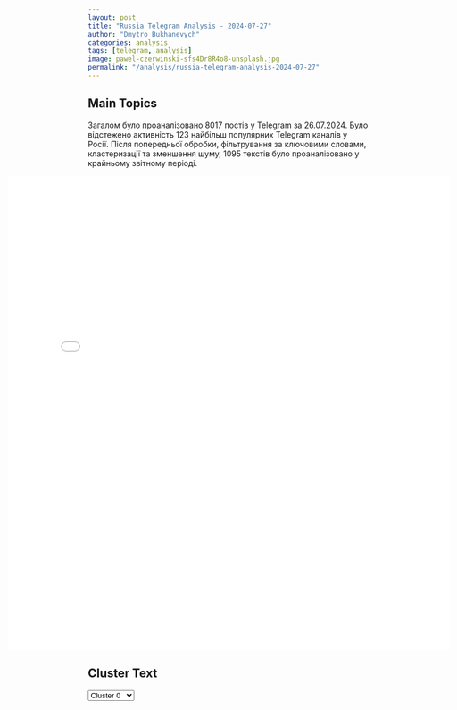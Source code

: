 ```yaml
---
layout: post
title: "Russia Telegram Analysis - 2024-07-27"
author: "Dmytro Bukhanevych"
categories: analysis
tags: [telegram, analysis]
image: pawel-czerwinski-sfs4Dr8R4o8-unsplash.jpg
permalink: "/analysis/russia-telegram-analysis-2024-07-27"
---
```


<style>
    /* Adjusting iframe-container styles */
    .wide-iframe-container {
        width: calc(100% + 30vw);  /* Extending the width */
        margin-left: -15vw;       /* Negative margin to push to the left */
        overflow: hidden;         /* In case the iframe content spills over */
    }

    .wide-iframe-container iframe {
        width: 100%;  /* Making the iframe take the full width of its container */
        border: none; /* Removing any borders from the iframe */
    }

    /* Toggle mechanism */
    .hidden {
        display: none;
    }
    
    .show-content-target:checked + .show-content {
        display: block;
    }
</style>

<h2>Main Topics</h2>
<p>Загалом було проаналізовано 8017 постів у Telegram за 26.07.2024. Було відстежено активність 123 найбільш популярних Telegram каналів у Росії. Після попередньої обробки, фільтрування за ключовими словами, кластеризації та зменшення шуму, 1095 текстів було проаналізовано у крайньому звітному періоді.</p>
<!-- Embedding Main Plotly Visualization -->
<div class="wide-iframe-container">
    <iframe src="{{site.baseurl}}/visualizations/2024-07-27/fig_topics_time.html" height="850"></iframe>
</div>


<h2>Cluster Text</h2>

<!-- Dropdown to select a cluster -->
<select id="clusterSelector" onchange="displayClusterText()">
<option value="0">Cluster 0</option><option value="1">Cluster 1</option><option value="2">Cluster 2</option><option value="3">Cluster 3</option><option value="4">Cluster 4</option><option value="5">Cluster 5</option><option value="6">Cluster 6</option><option value="7">Cluster 7</option><option value="8">Cluster 8</option><option value="9">Cluster 9</option><option value="10">Cluster 10</option><option value="11">Cluster 11</option><option value="12">Cluster 12</option><option value="13">Cluster 13</option><option value="14">Cluster 14</option>
</select>

<!-- Display area for the selected cluster's text -->
<div id="clusterTextDisplay" class="hidden"></div>

<script type="text/javascript">
    var clusterDetails = {"0": "<b>Total Posts:</b> 23<br><b>Date:</b> 2024-07-26 20:25:56+00:00<br><b>Author:</b> dva_majors<br><b>Link:</b> https://t.me/s/dva_majors/48209<br><b>Subscribers:</b> 739276<br><b>Text:</b> \u0422\u0435\u043a\u0441\u0442: \u0411\u0440\u044f\u043d\u0441\u043a\u0430\u044f \u043e\u0431\u043b\u0430\u0441\u0442\u044c, \u043e\u0442\u0440\u0430\u0436\u0435\u043d \u043d\u0430\u043b\u0451\u0442 \u043d\u0435 \u043c\u0435\u043d\u0435\u0435 \u0447\u0435\u043c 14 \u0411\u041f\u041b\u0410 \u0441\u0430\u043c\u043e\u043b\u0451\u0442\u043d\u043e\u0433\u043e \u0442\u0438\u043f\u0430 \u043f\u0440\u043e\u0442\u0438\u0432\u043d\u0438\u043a\u0430 \u041c\u0430\u0441\u0441\u0438\u0440\u043e\u0432\u0430\u043d\u043d\u043e\u0439 \u0430\u0442\u0430\u043a\u0435 \u043f\u043e\u0434\u0432\u0435\u0440\u0433\u043b\u0438\u0441\u044c \u043d\u0435\u0441\u043a\u043e\u043b\u044c\u043a\u043e \u043c\u0443\u043d\u0438\u0446\u0438\u043f\u0430\u043b\u044c\u043d\u044b\u0445 \u0440\u0430\u0439\u043e\u043d\u043e\u0432 \u043e\u0431\u043b\u0430\u0441\u0442\u0438. \u041d\u043e \u0431\u043b\u0430\u0433\u043e\u0434\u0430\u0440\u044f \u043d\u0430\u0448\u0438\u043c \u0434\u043e\u0431\u043b\u0435\u0441\u0442\u043d\u044b\u043c \u0437\u0430\u0449\u0438\u0442\u043d\u0438\u043a\u0430\u043c \u0432\u0441\u0435 \u0432\u043e\u0437\u0434\u0443\u0448\u043d\u044b\u0435 \u0446\u0435\u043b\u0438 \u043f\u0435\u0440\u0435\u0445\u0432\u0430\u0447\u0435\u043d\u044b \u0438 \u0443\u043d\u0438\u0447\u0442\u043e\u0436\u0435\u043d\u044b, - \u0441\u043e\u043e\u0431\u0449\u0430\u0435\u0442 \u0433\u0443\u0431\u0435\u0440\u043d\u0430\u0442\u043e\u0440.\u0412 \u0442\u0435\u0447\u0435\u043d\u0438\u0435 \u0447\u0430\u0441\u0430 \u043f\u043e\u0434\u0440\u0430\u0437\u0434\u0435\u043b\u0435\u043d\u0438\u044f\u043c\u0438 \u041c\u0438\u043d\u0438\u0441\u0442\u0435\u0440\u0441\u0442\u0432\u0430 \u043e\u0431\u043e\u0440\u043e\u043d\u044b \u0420\u0424 \u0443\u043d\u0438\u0447\u0442\u043e\u0436\u0435\u043d\u044b \u0435\u0449\u0435 \u0434\u0432\u0435\u043d\u0430\u0434\u0446\u0430\u0442\u044c \u0431\u0435\u0441\u043f\u0438\u043b\u043e\u0442\u043d\u044b\u0445 \u043b\u0435\u0442\u0430\u0442\u0435\u043b\u044c\u043d\u044b\u0445 \u0430\u043f\u043f\u0430\u0440\u0430\u0442\u043e\u0432 \u0441\u0430\u043c\u043e\u043b\u0435\u0442\u043d\u043e\u0433\u043e \u0442\u0438\u043f\u0430. \u0428\u0435\u0441\u0442\u044c \u0411\u041f\u041b\u0410 - \u043d\u0430\u0434  \u0412\u044b\u0433\u043e\u043d\u0438\u0447\u0441\u043a\u0438\u043c \u0440\u0430\u0439\u043e\u043d\u043e\u043c, \u0442\u0440\u0438 \u0431\u0435\u0441\u043f\u0438\u043b\u043e\u0442\u043d\u0438\u043a\u0430 \u0441\u0431\u0438\u0442\u044b \u043d\u0430\u0434 \u0442\u0435\u0440\u0440\u0438\u0442\u043e\u0440\u0438\u0435\u0439 \u0422\u0440\u0443\u0431\u0447\u0435\u0432\u0441\u043a\u043e\u0433\u043e \u0440\u0430\u0439\u043e\u043d\u0430, \u043f\u043e \u043e\u0434\u043d\u043e\u043c\u0443 \u043d\u0430\u0434 \u041a\u0430\u0440\u0430\u0447\u0435\u0432\u0441\u043a\u0438\u043c, \u0411\u0440\u0430\u0441\u043e\u0432\u0441\u043a\u0438\u043c \u0438 \u0411\u0440\u044f\u043d\u0441\u043a\u0438\u043c \u0440\u0430\u0439\u043e\u043d\u0430\u043c\u0438.\u0414\u0432\u0430 \u043c\u0430\u0439\u043e\u0440\u0430", "1": "<b>Total Posts:</b> 35<br><b>Date:</b> 2024-07-26 09:44:01+00:00<br><b>Author:</b> ostashkonews<br><b>Link:</b> https://t.me/s/OstashkoNews/145768<br><b>Subscribers:</b> 386569<br><b>Text:</b> \u0422\u0435\u043a\u0441\u0442: \ud83c\uddfa\ud83c\uddf8 \u041e\u0431\u0430\u043c\u0430 \u043f\u0435\u0440\u0435\u0434\u0443\u043c\u0430\u043b \u0438 \u043f\u043e\u0434\u0434\u0435\u0440\u0436\u0430\u043b \u0432\u044b\u0434\u0432\u0438\u0436\u0435\u043d\u0438\u0435 \u0425\u0430\u0440\u0440\u0438\u0441 \u043a\u0430\u043d\u0434\u0438\u0434\u0430\u0442\u043e\u043c \u0432 \u043f\u0440\u0435\u0437\u0438\u0434\u0435\u043d\u0442\u044b \u0421\u0428\u0410\u0412\u0438\u0446\u0435-\u043f\u0440\u0435\u0437\u0438\u0434\u0435\u043d\u0442 \u0421\u0428\u0410 \u043e\u043f\u0443\u0431\u043b\u0438\u043a\u043e\u0432\u0430\u043b\u0430 \u0432\u0438\u0434\u0435\u043e \u0441\u043e \u0437\u0432\u043e\u043d\u043a\u043e\u043c \u0411\u0430\u0440\u0430\u043a\u0430 \u0438 \u041c\u0438\u0448\u0435\u043b\u044c \u041e\u0431\u0430\u043c\u044b.\u2716\ufe0f \u0421\u043d\u0430\u0447\u0430\u043b\u0430 \u0431\u044b\u0432\u0448\u0438\u0439 \u0430\u043c\u0435\u0440\u0438\u043a\u0430\u043d\u0441\u043a\u0438\u0439 \u043b\u0438\u0434\u0435\u0440 \u0432\u043e\u0437\u0434\u0435\u0440\u0436\u0430\u043b\u0441\u044f \u043e\u0442 \u043f\u043e\u0434\u0434\u0435\u0440\u0436\u043a\u0438 \u0425\u0430\u0440\u0440\u0438\u0441, \u0430 \u0437\u0430\u0442\u0435\u043c \u0438 \u0432\u043e\u0432\u0441\u0435 \u043e\u0442\u043a\u0430\u0437\u0430\u043b\u0441\u044f, \u043d\u0430\u0437\u0432\u0430\u0432 \u0432\u0438\u0446\u0435-\u043f\u0440\u0435\u0437\u0438\u0434\u0435\u043d\u0442\u0430 \u00ab\u043d\u0435\u043a\u043e\u043c\u043f\u0435\u0442\u0435\u043d\u0442\u043d\u043e\u0439\u00bb.\u041e\u0441\u0442\u0430\u0448\u043a\u043e! \u0412\u0430\u0436\u043d\u043e\u0435 - \u043f\u043e\u0434\u043f\u0438\u0448\u0438\u0441\u044c", "2": "<b>Total Posts:</b> 19<br><b>Date:</b> 2024-07-26 16:02:17+00:00<br><b>Author:</b> bbcrussian<br><b>Link:</b> https://t.me/s/bbcrussian/68247<br><b>Subscribers:</b> 383987<br><b>Text:</b> \u0422\u0435\u043a\u0441\u0442: \u0413\u043b\u0430\u0432\u0430 \u0434\u0443\u043c\u0441\u043a\u043e\u0433\u043e \u043a\u043e\u043c\u0438\u0442\u0435\u0442\u0430 \u043f\u043e \u0438\u043d\u0444\u043e\u0440\u043c\u0430\u0446\u0438\u043e\u043d\u043d\u043e\u0439 \u043f\u043e\u043b\u0438\u0442\u0438\u043a\u0435, \u0435\u0434\u0438\u043d\u043e\u0440\u043e\u0441\u0441 \u0410\u043b\u0435\u043a\u0441\u0430\u043d\u0434\u0440 \u0425\u0438\u043d\u0448\u0442\u0435\u0439\u043d \u0443\u0436\u0435 \u0432\u0442\u043e\u0440\u043e\u0439 \u0434\u0435\u043d\u044c \u043d\u0430 \u0440\u0430\u0437\u043d\u044b\u0435 \u043b\u0430\u0434\u044b \u043e\u0431\u044a\u044f\u0441\u043d\u044f\u0435\u0442, \u0447\u0442\u043e \u0432\u043b\u0430\u0441\u0442\u0438 \u043d\u0430\u043c\u0435\u0440\u0435\u043d\u043d\u043e \u0437\u0430\u043c\u0435\u0434\u043b\u044f\u044e\u0442 YouTube \u0432 \u0420\u043e\u0441\u0441\u0438\u0438 \u0432 \u0442\u043e\u043c \u0447\u0438\u0441\u043b\u0435 \u043f\u043e\u0442\u043e\u043c\u0443, \u0447\u0442\u043e \u0432\u0438\u0434\u0435\u043e\u0445\u043e\u0441\u0442\u0438\u043d\u0433 \u00ab\u0434\u0435\u043c\u043e\u043d\u0441\u0442\u0440\u0430\u0442\u0438\u0432\u043d\u043e \u043d\u0430\u0440\u0443\u0448\u0430\u0435\u0442 \u043d\u0430\u0448\u0438 \u0437\u0430\u043a\u043e\u043d\u044b\u00bb.\u041e\u0434\u043d\u043e\u0432\u0440\u0435\u043c\u0435\u043d\u043d\u043e \u0441 \u044d\u0442\u0438\u043c \u0432\u044b\u044f\u0441\u043d\u0438\u043b\u043e\u0441\u044c, \u0447\u0442\u043e \u0441\u0443\u043f\u0440\u0443\u0433\u0430 \u0434\u0435\u043f\u0443\u0442\u0430\u0442\u0430 \u043f\u0443\u0431\u043b\u0438\u043a\u0443\u0435\u0442 \u0440\u0435\u043a\u043b\u0430\u043c\u0443 \u0432 \u0418\u043d\u0441\u0442\u0430\u0433\u0440\u0430\u043c, \u0445\u043e\u0442\u044f \u0435\u0434\u0438\u043d\u043e\u0440\u043e\u0441\u0441 \u044f\u0432\u043b\u044f\u0435\u0442\u0441\u044f \u0441\u043e\u0430\u0432\u0442\u043e\u0440\u043e\u043c \u0437\u0430\u043a\u043e\u043d\u043e\u043f\u0440\u043e\u0435\u043a\u0442\u0430, \u043a\u043e\u0442\u043e\u0440\u044b\u0439 \u0432\u0432\u043e\u0434\u0438\u0442 \u0437\u0430\u043f\u0440\u0435\u0442 \u043d\u0430 \u0440\u0435\u043a\u043b\u0430\u043c\u0443 \u0443 \u043e\u0440\u0433\u0430\u043d\u0438\u0437\u0430\u0446\u0438\u0439, \u043f\u0440\u0438\u0437\u043d\u0430\u043d\u043d\u044b\u0445 \u0432 \u0420\u043e\u0441\u0441\u0438\u0438 \u043d\u0435\u0436\u0435\u043b\u0430\u0442\u0435\u043b\u044c\u043d\u044b\u043c\u0438 \u0438\u043b\u0438 \u0437\u0430\u043f\u0440\u0435\u0449\u0435\u043d\u043d\u044b\u0445 \u043a\u0430\u043a \u044d\u043a\u0441\u0442\u0440\u0435\u043c\u0438\u0441\u0442\u0441\u043a\u0438\u0435 \u0438 \u0442\u0435\u0440\u0440\u043e\u0440\u0438\u0441\u0442\u0438\u0447\u0435\u0441\u043a\u0438\u0435 (\u043a\u043e\u043c\u043f\u0430\u043d\u0438\u044f Meta, \u043a\u043e\u0442\u043e\u0440\u043e\u0439 \u043f\u0440\u0438\u043d\u0430\u0434\u043b\u0435\u0436\u0430\u0442 \u0441\u043e\u0446\u0441\u0435\u0442\u0438 Facebook \u0438 Instagram, \u043f\u0440\u0438\u0437\u043d\u0430\u043d\u0430 \u0432 \u0420\u043e\u0441\u0441\u0438\u0438 \u044d\u043a\u0441\u0442\u0440\u0435\u043c\u0438\u0441\u0442\u0441\u043a\u043e\u0439). \u0412\u0447\u0435\u0440\u0430 \u0413\u043e\u0441\u0434\u0443\u043c\u0430 \u043f\u0440\u0438\u043d\u044f\u043b\u0430 \u0437\u0430\u043a\u043e\u043d\u043e\u043f\u0440\u043e\u0435\u043a\u0442 \u0432 1 \u0447\u0442\u0435\u043d\u0438\u0438.\u0410 \u0441\u0430\u043c \u0425\u0438\u043d\u0448\u0442\u0435\u0439\u043d \u043f\u0440\u0438\u0437\u043d\u0430\u043b, \u0447\u0442\u043e \u0432\u0437\u0433\u043b\u044f\u0434\u044b \u043f\u043e \u0432\u043e\u043f\u0440\u043e\u0441\u0443 \u0438\u0441\u043f\u043e\u043b\u044c\u0437\u043e\u0432\u0430\u043d\u0438\u044f \u0441\u043e\u0446\u0441\u0435\u0442\u0435\u0439 \u0443 \u043d\u0435\u0433\u043e \u0441 \u0436\u0435\u043d\u043e\u0439 \u0440\u0430\u0441\u0445\u043e\u0434\u044f\u0442\u0441\u044f.", "3": "<b>Total Posts:</b> 174<br><b>Date:</b> 2024-07-26 11:32:56+00:00<br><b>Author:</b> neoficialniybezsonov<br><b>Link:</b> https://t.me/s/NeoficialniyBeZsonoV/38024<br><b>Subscribers:</b> 319816<br><b>Text:</b> \u0422\u0435\u043a\u0441\u0442: \u0412\u0421 \u0420\u0424 \u0440\u0430\u0441\u0447\u0435\u0442\u043e\u043c \u041e\u0422\u0420\u041a \u00ab\u0418\u0441\u043a\u0430\u043d\u0434\u0435\u0440-\u041c\u00bb \u043d\u0430\u043d\u0435\u0441\u043b\u0438 \u0443\u0434\u0430\u0440 \u043f\u043e \u0441\u043a\u043b\u0430\u0434\u0443 \u0440\u0430\u043a\u0435\u0442\u043d\u043e-\u0430\u0440\u0442\u0438\u043b\u043b\u0435\u0440\u0438\u0439\u0441\u043a\u043e\u0433\u043e \u0432\u043e\u043e\u0440\u0443\u0436\u0435\u043d\u0438\u044f 56-\u0439 \u0431\u0440\u0438\u0433\u0430\u0434\u044b \u0412\u0421\u0423 \u0432 \u041a\u0440\u0430\u043c\u0430\u0442\u043e\u0440\u0441\u043a\u0435. \u0423\u043d\u0438\u0447\u0442\u043e\u0436\u0435\u043d\u043e: \u043f\u0443\u0441\u043a\u043e\u0432\u0430\u044f \u0443\u0441\u0442\u0430\u043d\u043e\u0432\u043a\u0430 \u0420\u0421\u0417\u041e \u00abHIMARS\u00bb, 5 \u0435\u0434\u0438\u043d\u0438\u0446 \u0420\u0421\u0417\u041e \u00ab\u0413\u0440\u0430\u0434\u00bb, 5 \u0442\u0430\u043d\u043a\u043e\u0432 \u0438 \u0434\u043e 10 \u0431\u0440\u043e\u043d\u0438\u0440\u043e\u0432\u0430\u043d\u043d\u044b\u0445 \u043c\u0430\u0448\u0438\u043d \u0412\u0421\u0423.\u041c\u0438\u043d\u043e\u0431\u043e\u0440\u043e\u043d\u044b \u0420\u043e\u0441\u0441\u0438\u0438.@NeoficialniyBeZsonoV", "4": "<b>Total Posts:</b> 160<br><b>Date:</b> 2024-07-26 11:45:58+00:00<br><b>Author:</b> solovievlive<br><b>Link:</b> https://t.me/s/SolovievLive/270763<br><b>Subscribers:</b> 1327616<br><b>Text:</b> \u0422\u0435\u043a\u0441\u0442: \u2757\ufe0f\u0412\u0430\u0436\u043d\u043e\u0435 \u0438\u0437 \u0437\u0430\u044f\u0432\u043b\u0435\u043d\u0438\u0439 \u0414\u043c\u0438\u0442\u0440\u0438\u044f \u041f\u0435\u0441\u043a\u043e\u0432\u0430 \u043d\u0430 \u0431\u0440\u0438\u0444\u0438\u043d\u0433\u0435:\u25aa\ufe0f\u0420\u043e\u0441\u0441\u0438\u044f \u043d\u0435 \u043e\u0441\u0442\u0430\u0432\u0438\u0442 \u0431\u0435\u0437 \u043e\u0442\u0432\u0435\u0442\u0430 \u044d\u043a\u0441\u043f\u0440\u043e\u043f\u0440\u0438\u0430\u0446\u0438\u044e \u0432 \u0415\u0421 1,5 \u043c\u043b\u0440\u0434 \u0435\u0432\u0440\u043e \u0434\u043e\u0445\u043e\u0434\u043e\u0432 \u043e\u0442 \u0430\u043a\u0442\u0438\u0432\u043e\u0432 \u0420\u0424;\u25aa\ufe0f\u041f\u0435\u0441\u043a\u043e\u0432 \u043d\u0430\u0437\u0432\u0430\u043b \"\u043d\u0435\u0431\u0435\u0441\u043f\u043e\u043b\u0435\u0437\u043d\u044b\u043c\u0438 \u0434\u043b\u044f \u0431\u043e\u043b\u044c\u0448\u0435\u0439 \u0447\u0430\u0441\u0442\u0438 \u0430\u043c\u0435\u0440\u0438\u043a\u0430\u043d\u0441\u043a\u043e\u0439 \u0430\u0443\u0434\u0438\u0442\u043e\u0440\u0438\u0438\" \u0441\u043b\u043e\u0432\u0430 \u0422\u0440\u0430\u043c\u043f\u0430 \u043e \u0442\u043e\u043c, \u0447\u0442\u043e \u0420\u043e\u0441\u0441\u0438\u044f \u043f\u043e\u0431\u0435\u0434\u0438\u043b\u0430 \u041d\u0430\u043f\u043e\u043b\u0435\u043e\u043d\u0430 \u0438 \u0413\u0438\u0442\u043b\u0435\u0440\u0430;\u25aa\ufe0f\u0412\u043b\u0430\u0441\u0442\u0438 \u0420\u0424 \u043f\u0440\u0438\u043d\u0438\u043c\u0430\u044e\u0442 \u0432\u0441\u0435 \u043c\u0435\u0440\u044b \u0434\u043b\u044f \u0443\u043b\u0443\u0447\u0448\u0435\u043d\u0438\u044f \u0434\u0435\u043c\u043e\u0433\u0440\u0430\u0444\u0438\u0438, \u043d\u043e \u044d\u0444\u0444\u0435\u043a\u0442 \u0431\u0443\u0434\u0435\u0442 \u043e\u0442\u043b\u043e\u0436\u0435\u043d\u043d\u044b\u043c, \u043d\u0438\u0437\u043a\u0430\u044f \u0440\u043e\u0436\u0434\u0430\u0435\u043c\u043e\u0441\u0442\u044c \u043d\u0435 \u0433\u043e\u0432\u043e\u0440\u0438\u0442 \u043e \u043d\u0435\u0432\u0435\u0440\u0438\u0438 \u043b\u044e\u0434\u0435\u0439 \u0432 \u0431\u0443\u0434\u0443\u0449\u0435\u0435;\u25aa\ufe0f\u0412 \u041a\u0440\u0435\u043c\u043b\u0435 \u043d\u0435 \u0443\u0434\u0438\u0432\u043b\u0435\u043d\u044b \u0438\u0434\u0435\u044f\u043c\u0438 \u041f\u043e\u043c\u043f\u0435\u043e \u043e \u0441\u0430\u043d\u043a\u0446\u0438\u044f\u0445 \u043f\u0440\u043e\u0442\u0438\u0432 \u0420\u0424 \u0438 \u0443\u0441\u0438\u043b\u0435\u043d\u0438\u0438 \u043f\u043e\u043c\u043e\u0449\u0438 \u0423\u043a\u0440\u0430\u0438\u043d\u0435, \u043f\u043e\u0441\u043a\u043e\u043b\u044c\u043a\u0443 \u044d\u043b\u0438\u0442\u0430 \u0421\u0428\u0410 \u0437\u0430\u0440\u0430\u0436\u0435\u043d\u0430 \u0440\u0443\u0441\u043e\u0444\u043e\u0431\u0438\u0435\u0439. \u0412 \u041a\u0440\u0435\u043c\u043b\u0435 \u043d\u0435 \u043d\u043e\u0441\u044f\u0442 \"\u0440\u043e\u0437\u043e\u0432\u044b\u0435 \u043e\u0447\u043a\u0438\" \u0432 \u043e\u0442\u043d\u043e\u0448\u0435\u043d\u0438\u0438 \u044d\u043b\u0438\u0442 \u0421\u0428\u0410;\u25aa\ufe0f\u041f\u0440\u0435\u0434\u0441\u0442\u0430\u0432\u0438\u0442\u0435\u043b\u0438 \u0432\u043b\u0430\u0441\u0442\u0438 \u0420\u0424 \u0438\u043c\u0435\u044e\u0442 \u0440\u0430\u0437\u043d\u044b\u0435 \u0442\u043e\u0447\u043a\u0438 \u0437\u0440\u0435\u043d\u0438\u044f \u043f\u043e \u043f\u043e\u0432\u043e\u0434\u0443 \u043f\u0435\u0440\u0435\u0433\u0440\u0435\u0432\u0430 \u044d\u043a\u043e\u043d\u043e\u043c\u0438\u043a\u0438, \u0432\u0435\u0434\u0443\u0442\u0441\u044f \u043e\u0431\u0441\u0443\u0436\u0434\u0435\u043d\u0438\u044f \u0438 \u043f\u0440\u0438\u043d\u0438\u043c\u0430\u044e\u0442\u0441\u044f \u043d\u0435\u043e\u0431\u0445\u043e\u0434\u0438\u043c\u044b\u0435 \u043c\u0435\u0440\u044b.\u041f\u043e\u0434\u043f\u0438\u0441\u044b\u0432\u0430\u0439\u0441\u044f \u043d\u0430 Telegram \u0421\u041e\u041b\u041e\u0412\u042c\u0401\u0412!", "5": "<b>Total Posts:</b> 17<br><b>Date:</b> 2024-07-26 06:43:01+00:00<br><b>Author:</b> ru2ch<br><b>Link:</b> https://t.me/s/ru2ch/118682<br><b>Subscribers:</b> 514742<br><b>Text:</b> \u0422\u0435\u043a\u0441\u0442: \u2757\ufe0f\u041a\u043e\u044d\u0444\u0444\u0438\u0446\u0438\u0435\u043d\u0442 \u0440\u043e\u0436\u0434\u0430\u0435\u043c\u043e\u0441\u0442\u0438 \u0432 \u0420\u043e\u0441\u0441\u0438\u0438 \u043d\u0430\u0445\u043e\u0434\u0438\u0442\u0441\u044f \u043d\u0430 \u0441\u0442\u0440\u0430\u0448\u043d\u043e \u043d\u0438\u0437\u043a\u043e\u043c \u0443\u0440\u043e\u0432\u043d\u0435 \u2014 1,4, \u044d\u0442\u043e \u043a\u0430\u0442\u0430\u0441\u0442\u0440\u043e\u0444\u0438\u0447\u0435\u0441\u043a\u0438 \u0434\u043b\u044f \u0431\u0443\u0434\u0443\u0449\u0435\u0433\u043e \u043d\u0430\u0446\u0438\u0438, \u0437\u0430\u044f\u0432\u0438\u043b \u041f\u0435\u0441\u043a\u043e\u0432", "6": "<b>Total Posts:</b> 58<br><b>Date:</b> 2024-07-26 03:46:11+00:00<br><b>Author:</b> dva_majors<br><b>Link:</b> https://t.me/s/dva_majors/48116<br><b>Subscribers:</b> 739276<br><b>Text:</b> \u0422\u0435\u043a\u0441\u0442: #\u0421\u0432\u043e\u0434\u043a\u0430 \u043d\u0430 \u0443\u0442\u0440\u043e 26 \u0438\u044e\u043b\u044f 2024 \u0433\u043e\u0434\u0430\u25aa\ufe0f\u041d\u043e\u0447\u044c\u044e \u0411\u041f\u041b\u0410 \u00ab\u0413\u0435\u0440\u0430\u043d\u044c\u00bb \u0443\u0434\u0430\u0440\u0438\u043b\u0438 \u043f\u043e \u0432\u0440\u0430\u0436\u0435\u0441\u043a\u0438\u043c \u043e\u0431\u044a\u0435\u043a\u0442\u0430\u043c \u0432 \u041a\u0438\u0435\u0432\u0441\u043a\u043e\u0439 \u0438 \u0416\u0438\u0442\u043e\u043c\u0438\u0440\u0441\u043a\u043e\u0439 (\u0433. \u041a\u043e\u0440\u043e\u0441\u0442\u0435\u043d\u044c) \u043e\u0431\u043b\u0430\u0441\u0442\u044f\u0445. \u0414\u043b\u0438\u0442\u0435\u043b\u044c\u043d\u043e\u0435 \u0432\u0440\u0435\u043c\u044f \u0434\u0435\u0442\u043e\u043d\u0430\u0446\u0438\u044f \u0437\u0432\u0443\u0447\u0430\u043b\u0430 \u0432 \u041a\u0440\u0430\u043c\u0430\u0442\u043e\u0440\u0441\u043a\u0435 (\u043e\u043a\u043a\u0443\u043f\u0438\u0440\u043e\u0432\u0430\u043d\u043d\u0430\u044f \u0412\u0421\u0423 \u0447\u0430\u0441\u0442\u044c \u0414\u041d\u0420). \u0422\u0430\u043a\u0436\u0435 \u043f\u043e\u0441\u0442\u0443\u043f\u0430\u043b\u0438 \u0441\u043e\u043e\u0431\u0449\u0435\u043d\u0438\u044f \u043e \u0440\u0430\u0431\u043e\u0442\u0435 \u043d\u0430\u0448\u0438\u0445 \u0443\u0434\u0430\u0440\u043d\u044b\u0445 \u0411\u041f\u041b\u0410 \u043f\u043e \u0433. \u0417\u0430\u043f\u043e\u0440\u043e\u0436\u044c\u044e.\u25aa\ufe0f\u041f\u043e\u0434 \u0443\u0442\u0440\u043e \u043d\u0435 \u043c\u0435\u043d\u0435\u0435 5 \u0411\u041f\u041b\u0410 \u0412\u0421\u0423 \u0441\u0431\u0438\u0442\u043e \u0432 \u0420\u043e\u0441\u0442\u043e\u0432\u0441\u043a\u043e\u0439 \u043e\u0431\u043b\u0430\u0441\u0442\u0438. \u0412\u0441\u0435\u0433\u043e \u0431\u044b\u043b\u043e \u0434\u0432\u0435 \u0433\u0440\u0443\u043f\u043f\u044b \u0434\u0440\u043e\u043d\u043e\u0432.:\u043e\u0434\u043d\u0443 \u0441\u0431\u0438\u043b\u0438 \u0432 \u0410\u043a\u0441\u0430\u0439\u0441\u043a\u043e\u043c \u0440\u0430\u0439\u043e\u043d\u0435. \u0414\u0440\u0443\u0433\u0443\u044e - \u0432 \u0420\u043e\u0434\u0438\u043e\u043d\u043e\u0432\u043e-\u041d\u0435\u0441\u0432\u0435\u0442\u0430\u0439\u0441\u043a\u043e\u043c.\u25aa\ufe0f\u041d\u0430 \u0425\u0430\u0440\u044c\u043a\u043e\u0432\u0441\u043a\u043e\u043c \u043d\u0430\u043f\u0440\u0430\u0432\u043b\u0435\u043d\u0438\u0438 \u0412\u0421\u0423 \u043d\u0435\u0441\u043a\u043e\u043b\u044c\u043a\u043e \u0440\u0430\u0437 \u043f\u0440\u0435\u0434\u043f\u0440\u0438\u043d\u0438\u043c\u0430\u043b\u0438 \u0430\u0442\u0430\u043a\u0438 \u0443 \u043d.\u043f. \u0422\u0438\u0445\u043e\u0435 \u0438 \u0441\u0435\u0432\u0435\u0440\u043d\u0435\u0435 \u043d.\u043f. \u041b\u0438\u043f\u0446\u044b, \u0441 \u043c\u0435\u0441\u0442 \u0441 \u043e\u0441\u0442\u043e\u0440\u043e\u0436\u043d\u043e\u0441\u0442\u044c\u044e \u0441\u043e\u043e\u0431\u0449\u0430\u044e\u0442 \u043e \u043f\u043e\u0441\u0442\u0435\u043f\u0435\u043d\u043d\u043e\u043c \u0438\u0441\u0447\u0435\u0440\u043f\u0430\u043d\u0438\u0438 \u0440\u0435\u0441\u0443\u0440\u0441\u043e\u0432 \u043f\u0440\u043e\u0442\u0438\u0432\u043d\u0438\u043a\u0430 \u0438 \u0441\u043d\u0438\u0436\u0435\u043d\u0438\u0438 \u0438\u043d\u0442\u0435\u043d\u0441\u0438\u0432\u043d\u043e\u0441\u0442\u0438 \u0430\u0442\u0430\u043a. \u0412 \u0412\u043e\u043b\u0447\u0430\u043d\u0441\u043a\u0435 \u0438\u0434\u0443\u0442 \u0432\u0441\u0442\u0440\u0435\u0447\u043d\u044b\u0435 \u0431\u043e\u0438.\u25aa\ufe0f\u041d\u0430 \u0421\u0432\u0430\u0442\u043e\u0432\u043e-\u041a\u0443\u043f\u044f\u043d\u0441\u043a\u043e\u043c \u043d\u0430\u043f\u0440\u0430\u0432\u043b\u0435\u043d\u0438\u0438 \u043f\u0440\u043e\u0434\u043e\u043b\u0436\u0430\u0435\u0442\u0441\u044f \u0440\u0430\u0441\u0448\u0438\u0440\u0435\u043d\u0438\u0435 \u0432\u044b\u0441\u0442\u0443\u043f\u0430 \u0411\u0435\u0440\u0435\u0441\u0442\u043e\u0432\u043e\u0435-\u041f\u0435\u0441\u0447\u0430\u043d\u043e\u0435. \u041d\u0430\u0448\u0438 \u0432\u043e\u0439\u0441\u043a\u0430 \u0437\u0430\u043a\u0440\u0435\u043f\u043b\u044f\u044e\u0442\u0441\u044f \u043d\u0430 \u0434\u043e\u0441\u0442\u0438\u0433\u043d\u0443\u0442\u044b\u0445 \u0440\u0430\u043d\u0435\u0435 \u043f\u043e\u0437\u0438\u0446\u0438\u044f\u0445.\u25aa\ufe0f\u0412 \u0422\u043e\u0440\u0435\u0446\u043a\u043e\u0439 (\u0414\u0437\u0435\u0440\u0436\u0438\u043d\u0441\u043a\u043e\u0439) \u0430\u0433\u043b\u043e\u043c\u0435\u0440\u0430\u0446\u0438\u0438 \u043d\u0430\u0441\u0442\u0443\u043f\u0430\u044e\u0442 \u0443 \u043d.\u043f. \u041d\u044c\u044e-\u0419\u043e\u0440\u043a (\u041d\u043e\u0432\u0433\u043e\u0440\u043e\u0434\u0441\u043a\u043e\u0435), \u043f\u0440\u043e\u0434\u0430\u0432\u043b\u0438\u0432\u0430\u044e\u0442 \u043e\u0431\u043e\u0440\u043e\u043d\u0443 \u043f\u0440\u043e\u0442\u0438\u0432\u043d\u0438\u043a\u0430 \u0432 \u0440\u0430\u0439\u043e\u043d\u0430\u0445  \u042e\u0436\u043d\u043e\u0435 \u2013 \u0416\u0435\u043b\u0435\u0437\u043d\u043e\u0435 \u0438 \u041a\u0438\u0440\u043e\u0432\u043e \u2013 \u0414\u0440\u0443\u0436\u0431\u0430. \u041f\u0440\u043e\u0442\u0438\u0432\u043d\u0438\u043a \u0432\u0435\u0434\u0451\u0442 \u043e\u0440\u0433\u0430\u043d\u0438\u0437\u043e\u0432\u0430\u043d\u043d\u0443\u044e \u043e\u0431\u043e\u0440\u043e\u043d\u0443, \u043f\u0440\u0438\u043c\u0435\u043d\u044f\u0435\u0442 \u043c\u043d\u043e\u0436\u0435\u0441\u0442\u0432\u043e \u0443\u0434\u0430\u0440\u043d\u044b\u0445 \u0434\u0440\u043e\u043d\u043e\u0432.\u25aa\ufe0f\u041d\u0430 \u041f\u043e\u043a\u0440\u043e\u0432\u0441\u043a\u043e\u043c \u043d\u0430\u043f\u0440\u0430\u0432\u043b\u0435\u043d\u0438\u0438 \u043f\u043e\u0434\u0440\u0430\u0437\u0434\u0435\u043b\u0435\u043d\u0438\u044f \u0412\u0421\u0423 \u043f\u043e\u043d\u0435\u0441\u043b\u0438 \u0447\u0443\u0432\u0441\u0442\u0432\u0438\u0442\u0435\u043b\u044c\u043d\u044b\u0435 \u043f\u043e\u0442\u0435\u0440\u0438 \u0443 \u043f\u043e\u0441\u0435\u043b\u043a\u0430 \u041f\u0440\u043e\u0433\u0440\u0435\u0441\u0441, \u0431\u0443\u0434\u0443\u0447\u0438 \u043e\u0445\u0432\u0430\u0447\u0435\u043d\u044b \u0432 \u043a\u043b\u0435\u0449\u0438 \u043d\u0430\u0448\u0438\u043c\u0438 \u0432\u043e\u0439\u0441\u043a\u0430\u043c\u0438. \u0423\u043a\u0440\u0430\u0438\u043d\u0441\u043a\u0438\u0435 \u043e\u0444\u0438\u0446\u0435\u0440\u044b \u043f\u0440\u044f\u043c\u043e \u043e\u0431\u0432\u0438\u043d\u044f\u044e\u0442 \u043a\u043e\u043c\u0430\u043d\u0434\u043e\u0432\u0430\u043d\u0438\u0435 \u0432 \u0431\u0435\u0437\u0434\u0430\u0440\u043d\u044b\u0445 \u0438 \u043f\u043e\u043b\u0438\u0442\u0438\u0447\u0435\u0441\u043a\u0438 \u043c\u043e\u0442\u0438\u0432\u0438\u0440\u043e\u0432\u0430\u043d\u043d\u044b\u0445 \u043f\u0440\u0438\u043a\u0430\u0437\u0430\u0445. \u0421\u043a\u0430\u043d\u0434\u0430\u043b \u043f\u043e\u043f\u0430\u043b \u0432 \u0437\u0430\u043f\u0430\u0434\u043d\u0443\u044e \u043f\u0440\u0435\u0441\u0441\u0443: Forbes \u043e\u0442\u043c\u0435\u0447\u0430\u0435\u0442, \u0447\u0442\u043e \u043f\u043e\u043f\u044b\u0442\u043a\u0430 \u044d\u043b\u0438\u0442\u043d\u043e\u0439 47-\u0439 \u043c\u0435\u0445\u0430\u043d\u0438\u0437\u0438\u0440\u043e\u0432\u0430\u043d\u043d\u043e\u0439 \u0431\u0440\u0438\u0433\u0430\u0434\u044b \u0412\u0421\u0423, \u043e\u0441\u043d\u0430\u0449\u0435\u043d\u043d\u043e\u0439 \u0430\u043c\u0435\u0440\u0438\u043a\u0430\u043d\u0441\u043a\u043e\u0439 \u0431\u0440\u043e\u043d\u0435\u0442\u0435\u0445\u043d\u0438\u043a\u043e\u0439, \u0437\u0430\u043a\u0440\u044b\u0442\u044c \u043e\u0431\u0440\u0430\u0437\u043e\u0432\u0430\u0432\u0448\u0443\u044e\u0441\u044f \u0431\u0440\u0435\u0448\u044c \u0438 \u043f\u0440\u0435\u0434\u043e\u0442\u0432\u0440\u0430\u0442\u0438\u0442\u044c \u0434\u0430\u043b\u044c\u043d\u0435\u0439\u0448\u0435\u0435 \u043f\u0440\u043e\u0434\u0432\u0438\u0436\u0435\u043d\u0438\u0435 \u0440\u043e\u0441\u0441\u0438\u0439\u0441\u043a\u0438\u0445 \u0432\u043e\u0439\u0441\u043a \u043e\u043a\u0430\u0437\u0430\u043b\u0430\u0441\u044c \u043d\u0435\u0443\u0434\u0430\u0447\u043d\u043e\u0439. \u0417\u0430 \u0441\u0443\u0442\u043a\u0438 \u0412\u0421 \u0420\u043e\u0441\u0441\u0438\u0438 \u043d\u0430 \u043d\u0430\u043f\u0440\u0430\u0432\u043b\u0435\u043d\u0438\u0438 \u0441\u043d\u043e\u0432\u0430 \u043f\u0440\u043e\u0434\u0432\u0438\u043d\u0443\u043b\u0438\u0441\u044c \u043d\u0430 \u0437\u0430\u043f\u0430\u0434 \u0443 \u0440\u044f\u0434\u0430 \u043d\u0430\u0441\u0435\u043b\u0435\u043d\u043d\u044b\u0445 \u043f\u0443\u043d\u043a\u0442\u043e\u0432. \u25aa\ufe0f\u0421 \u042e\u0436\u043d\u043e\u0434\u043e\u043d\u0435\u0446\u043a\u043e\u0433\u043e \u043d\u0430\u043f\u0440\u0430\u0432\u043b\u0435\u043d\u0438\u044f \u0441\u043e\u043e\u0431\u0449\u0430\u044e\u0442 \u043e\u0431 \u0430\u0442\u0430\u043a\u0430\u0445 \u043d\u0430\u0448\u0438\u0445 \u0448\u0442\u0443\u0440\u043c\u043e\u0432\u044b\u0445 \u0433\u0440\u0443\u043f\u043f \u041a\u043e\u043d\u0441\u0442\u0430\u043d\u0442\u0438\u043d\u043e\u0432\u043a\u0438 (\u0437\u0430\u043f\u0430\u0434\u043d\u0435\u0435 \u041f\u0430\u0440\u0430\u0441\u043a\u043e\u0432\u0438\u0435\u0432\u043a\u0438) \u0438 \u0434\u043e\u0431\u0438\u0432\u0430\u043d\u0438\u0438 \u043e\u0441\u0442\u0430\u0442\u043a\u043e\u0432 \u0412\u0421\u0423 \u0432 \u041a\u0440\u0430\u0441\u043d\u043e\u0433\u043e\u0440\u043e\u0432\u043a\u0435, \u0431\u043e\u0438 \u0437\u0430 \u043a\u043e\u0442\u043e\u0440\u0443\u044e \u0438\u0434\u0443\u0442 \u043d\u0435\u0441\u043a\u043e\u043b\u044c\u043a\u043e \u043c\u0435\u0441\u044f\u0446\u0435\u0432. \u041d\u043e \u0433\u043e\u0432\u043e\u0440\u0438\u0442\u044c \u043e \u0435\u0451 \u043f\u043e\u043b\u043d\u043e\u043c \u043e\u0441\u0432\u043e\u0431\u043e\u0436\u0434\u0435\u043d\u0438\u0438 \u043f\u0440\u0435\u0436\u0434\u0435\u0432\u0440\u0435\u043c\u0435\u043d\u043d\u043e.\u25aa\ufe0f\u0421 \u0417\u0430\u043f\u043e\u0440\u043e\u0436\u0441\u043a\u043e\u0433\u043e \u0444\u0440\u043e\u043d\u0442\u0430 \u0441\u043e\u043e\u0431\u0449\u0430\u044e\u0442 \u043e \u0431\u043e\u044f\u0445 \u0441\u0435\u0432\u0435\u0440\u043d\u0435\u0435 \u0420\u0430\u0431\u043e\u0442\u0438\u043d\u043e. \u041b\u0438\u043d\u0438\u044f \u0431\u043e\u0435\u0432\u043e\u0433\u043e \u0441\u043e\u043f\u0440\u0438\u043a\u043e\u0441\u043d\u043e\u0432\u0435\u043d\u0438\u044f - \u0431\u0435\u0437 \u0441\u0443\u0449\u0435\u0441\u0442\u0432\u0435\u043d\u043d\u044b\u0445 \u0438\u0437\u043c\u0435\u043d\u0435\u043d\u0438\u0439.\u25aa\ufe0f\u041d\u0430 \u0425\u0435\u0440\u0441\u043e\u043d\u0441\u043a\u043e\u043c \u043d\u0430\u043f\u0440\u0430\u0432\u043b\u0435\u043d\u0438\u0438 \u0431\u043e\u0438 \u0432 \u043e\u0441\u0442\u0440\u043e\u0432\u043d\u043e\u0439 \u0437\u043e\u043d\u0435 \u0438 \u0432\u0437\u0430\u0438\u043c\u043d\u044b\u0435 \u0443\u0434\u0430\u0440\u044b \u0447\u0435\u0440\u0435\u0437 \u0414\u043d\u0435\u043f\u0440. \u0412\u0421\u0423 \u0442\u0435\u0440\u0440\u043e\u0440\u0438\u0437\u0438\u0440\u0443\u044e\u0442 \u041d\u043e\u0432\u0443\u044e \u041a\u0430\u0445\u043e\u0432\u043a\u0443 \u0434\u0440\u043e\u043d\u0430\u043c\u0438.\u25aa\ufe0f\u0412 \u0411\u0435\u043b\u0433\u043e\u0440\u043e\u0434\u0441\u043a\u043e\u0439 \u043e\u0431\u043b\u0430\u0441\u0442\u0438 \u043f\u0440\u043e\u0434\u043e\u043b\u0436\u0430\u044e\u0442\u0441\u044f \u043f\u043e\u0441\u0442\u043e\u044f\u043d\u043d\u044b\u0435 \u0442\u0435\u0440\u0440\u043e\u0440\u0438\u0441\u0442\u0438\u0447\u0435\u0441\u043a\u0438\u0435 \u0443\u0434\u0430\u0440\u044b \u0412\u0421\u0423 \u043f\u043e \u043c\u0438\u0440\u043d\u043e\u043c\u0443 \u043d\u0430\u0441\u0435\u043b\u0435\u043d\u0438\u044e. \u0412 \u0441\u0435\u043b\u0435 \u041d\u043e\u0432\u043e\u0435 \u0412\u043e\u043b\u043e\u043a\u043e\u043d\u043e\u0432\u0441\u043a\u043e\u0433\u043e \u0440\u0430\u0439\u043e\u043d\u0430 \u0431\u0435\u0441\u043f\u0438\u043b\u043e\u0442\u043d\u0438\u043a \u0412\u0421\u0423 \u0441\u0431\u0440\u043e\u0441\u0438\u043b \u0432\u0437\u0440\u044b\u0432\u043d\u043e\u0435 \u0443\u0441\u0442\u0440\u043e\u0439\u0441\u0442\u0432\u043e \u0432\u043e\u0437\u043b\u0435 \u0447\u0430\u0441\u0442\u043d\u043e\u0433\u043e \u0434\u043e\u043c\u0430, \u043f\u043e\u0441\u0442\u0440\u0430\u0434\u0430\u043b \u043c\u0438\u0440\u043d\u044b\u0439 \u0436\u0438\u0442\u0435\u043b\u044c. \u0412 \u043f\u043e\u0441\u0435\u043b\u043a\u0435 \u041e\u043a\u0442\u044f\u0431\u0440\u044c\u0441\u043a\u0438\u0439 \u0432 \u0440\u0435\u0437\u0443\u043b\u044c\u0442\u0430\u0442\u0435 \u0430\u0442\u0430\u043a\u0438 \u0434\u0440\u043e\u043d\u0430, \u0432\u043e\u0434\u0438\u0442\u0435\u043b\u044c \u043f\u043e\u043b\u0443\u0447\u0438\u043b \u043e\u0441\u043a\u043e\u043b\u043e\u0447\u043d\u043e\u0435 \u0440\u0430\u043d\u0435\u043d\u0438\u0435 \u043b\u0435\u0432\u043e\u0433\u043e \u043f\u0440\u0435\u0434\u043f\u043b\u0435\u0447\u044c\u044f. \u0413\u043e\u0440\u043e\u0434 \u0428\u0435\u0431\u0435\u043a\u0438\u043d\u043e \u043f\u043e\u0434\u0432\u0435\u0440\u0433\u0441\u044f \u043e\u0431\u0441\u0442\u0440\u0435\u043b\u0443 \u0441\u043e \u0441\u0442\u043e\u0440\u043e\u043d\u044b \u0412\u0421\u0423, \u043e\u0442 \u043f\u043e\u043b\u0443\u0447\u0435\u043d\u043d\u044b\u0445 \u0440\u0430\u043d\u0435\u043d\u0438\u0439 \u043c\u0443\u0436\u0447\u0438\u043d\u0430 \u0441\u043a\u043e\u043d\u0447\u0430\u043b\u0441\u044f \u043d\u0430 \u043c\u0435\u0441\u0442\u0435 \u0434\u043e \u043f\u0440\u0438\u0431\u044b\u0442\u0438\u044f \u0431\u0440\u0438\u0433\u0430\u0434\u044b \u0441\u043a\u043e\u0440\u043e\u0439 \u043f\u043e\u043c\u043e\u0449\u0438. \u25aa\ufe0f\u0412 \u041a\u0443\u0440\u0441\u043a\u043e\u0439 \u043e\u0431\u043b\u0430\u0441\u0442\u0438 \u0412\u0421\u0423 \u0442\u0430\u043a\u0436\u0435 \u0438\u0437\u043c\u0430\u0442\u044b\u0432\u0430\u044e\u0442 \u043c\u043d\u043e\u0436\u0435\u0441\u0442\u0432\u043e\u043c \u0443\u0434\u0430\u0440\u043e\u0432 \u043d\u0430\u0448\u0435 \u043f\u0440\u0438\u0433\u0440\u0430\u043d\u0438\u0447\u044c\u0435, \u0443\u043d\u0438\u0447\u0442\u043e\u0436\u0430\u044f \u0433\u0440\u0430\u0436\u0434\u0430\u043d\u0441\u043a\u0443\u044e \u0438\u043d\u0444\u0440\u0430\u0441\u0442\u0440\u0443\u043a\u0442\u0443\u0440\u0443. \u0422\u0430\u043a, \u043f\u043e\u0441\u043b\u0435 \u043e\u0431\u0441\u0442\u0440\u0435\u043b\u0430 \u0441\u0435\u043b\u0430 \u041a\u043e\u0437\u0438\u043d\u043e \u0420\u044b\u043b\u044c\u0441\u043a\u043e\u0433\u043e \u0440\u0430\u0439\u043e\u043d\u0430 \u043f\u043e\u0432\u0440\u0435\u0436\u0434\u0435\u043d\u044b \u043b\u0438\u043d\u0438\u0438 \u044d\u043b\u0435\u043a\u0442\u0440\u043e\u043f\u0435\u0440\u0435\u0434\u0430\u0447\u0438. \u0412 \u0421\u0443\u0434\u0436\u0435 \u0443\u043a\u0440\u0430\u0438\u043d\u0441\u043a\u0438\u0439 \u043a\u043e\u043f\u0442\u0435\u0440 \u0441\u0431\u0440\u043e\u0441\u0438\u043b \u0432\u0437\u0440\u044b\u0432\u043d\u043e\u0435 \u0443\u0441\u0442\u0440\u043e\u0439\u0441\u0442\u0432\u043e \u043d\u0430 \u0442\u0435\u0440\u0440\u0438\u0442\u043e\u0440\u0438\u0438 \u043e\u0434\u043d\u043e\u0433\u043e \u0438\u0437 \u043f\u0440\u0435\u0434\u043f\u0440\u0438\u044f\u0442\u0438\u0439, \u043f\u043e\u0432\u0440\u0435\u0434\u0438\u0432 \u043a\u0440\u043e\u0432\u043b\u044e \u0438 \u043e\u0431\u043e\u0440\u0443\u0434\u043e\u0432\u0430\u043d\u0438\u0435 \u043f\u0440\u043e\u0438\u0437\u0432\u043e\u0434\u0441\u0442\u0432\u0435\u043d\u043d\u043e\u0433\u043e \u043a\u043e\u043c\u043f\u043b\u0435\u043a\u0441\u0430. \u0412 \u043f\u043e\u0441\u0451\u043b\u043a\u0435 \u0413\u043b\u0443\u0448\u043a\u043e\u0432\u043e \u0441\u0431\u0440\u043e\u0441 \u0441 \u043a\u043e\u043f\u0442\u0435\u0440\u0430 \u043f\u043e\u0432\u0440\u0435\u0434\u0438\u043b \u043b\u0438\u043d\u0438\u0438 \u044d\u043b\u0435\u043a\u0442\u0440\u043e\u043f\u0435\u0440\u0435\u0434\u0430\u0447\u0438 \u0438 \u043a\u0440\u043e\u0432\u043b\u044e \u0432 \u043e\u0434\u043d\u043e\u043c \u0438\u0437 \u0430\u0434\u043c\u0438\u043d\u0438\u0441\u0442\u0440\u0430\u0442\u0438\u0432\u043d\u044b\u0445 \u0437\u0434\u0430\u043d\u0438\u0439. \u041e\u0442\u043c\u0435\u0447\u0430\u043b\u0438\u0441\u044c \u043f\u0435\u0440\u0435\u0431\u043e\u0438 \u0441\u043e \u0441\u0432\u0435\u0442\u043e\u043c. \u0421 \u043c\u0435\u0441\u0442 \u0441\u043e\u043e\u0431\u0449\u0430\u044e\u0442 \u043d\u0435 \u043c\u0435\u043d\u0435\u0435 \u0447\u0435\u043c \u043e 100 \u0442\u0430\u043a\u0442\u0438\u0447\u0435\u0441\u043a\u0438\u0445 \u0434\u0440\u043e\u043d\u0430\u0445 \u0412\u0421\u0423 \u0432 \u0441\u0443\u0442\u043a\u0438. \u25aa\ufe0f \u0412 \u0411\u0440\u044f\u043d\u0441\u043a\u043e\u0439 \u043e\u0431\u043b\u0430\u0441\u0442\u0438 \u0432\u0447\u0435\u0440\u0430 \u0412\u0421\u0423 \u043e\u0431\u0441\u0442\u0440\u0435\u043b\u044f\u043b\u0438 \u0421\u0443\u0437\u0435\u043c\u043a\u0438, \u043d\u0430\u0440\u0443\u0448\u0435\u043d\u043e \u044d\u043d\u0435\u0440\u0433\u043e\u0441\u043d\u0430\u0431\u0436\u0435\u043d\u0438\u0435.\u25aa\ufe0f\u0412 \u0414\u041d\u0420 \u0434\u0432\u0430 \u0447\u0435\u043b\u043e\u0432\u0435\u043a\u0430 \u043f\u043e\u0433\u0438\u0431\u043b\u0438, \u0435\u0449\u0435 \u0432\u043e\u0441\u0435\u043c\u044c \u043c\u0438\u0440\u043d\u044b\u0445 \u0436\u0438\u0442\u0435\u043b\u0435\u0439, \u0432 \u0442\u043e\u043c \u0447\u0438\u0441\u043b\u0435 \u0440\u0435\u0431\u0435\u043d\u043e\u043a, \u0440\u0430\u043d\u0435\u043d\u044b. \u0412 \u0414\u043e\u043d\u0435\u0446\u043a\u0435 \u043f\u0440\u0438 \u043e\u0431\u0441\u0442\u0440\u0435\u043b\u0435 \u0412\u0421\u0423 \u0438\u0437 \u0441\u0442\u0432\u043e\u043b\u044c\u043d\u043e\u0439 \u0430\u0440\u0442\u0438\u043b\u043b\u0435\u0440\u0438\u0438 \u043f\u043e\u0433\u0438\u0431 \u043c\u0443\u0436\u0447\u0438\u043d\u0430 1973 \u0433.\u0440., \u0440\u0430\u043d\u0435\u043d\u0430 \u0436\u0435\u043d\u0449\u0438\u043d\u0430 1958 \u0433.\u0440. \u0412\u043e \u0432\u0440\u0435\u043c\u044f \u043b\u0438\u043a\u0432\u0438\u0434\u0430\u0446\u0438\u0438 \u043f\u043e\u0441\u043b\u0435\u0434\u0441\u0442\u0432\u0438\u0439 \u0430\u0442\u0430\u043a\u0438 \u043f\u0440\u0438 \u043f\u043e\u0432\u0442\u043e\u0440\u043d\u043e\u043c \u0443\u0434\u0430\u0440\u0435 \u043f\u0440\u043e\u0442\u0438\u0432\u043d\u0438\u043a\u0430 \u0440\u0430\u043d\u0435\u043d \u0441\u043e\u0442\u0440\u0443\u0434\u043d\u0438\u043a \u0413\u041a \u00ab\u0414\u043e\u043d\u0431\u0430\u0441\u0441\u0433\u0430\u0437\u00bb \u2013 \u043c\u0443\u0436\u0447\u0438\u043d\u0430 1966 \u0433.\u0440. \u0412 \u0413\u043e\u0440\u043b\u043e\u0432\u043a\u0435 \u0432 \u0440\u0435\u0437\u0443\u043b\u044c\u0442\u0430\u0442\u0435 \u0430\u0440\u0442\u0438\u043b\u043b\u0435\u0440\u0438\u0439\u0441\u043a\u043e\u0433\u043e \u0443\u0434\u0430\u0440\u0430 \u0412\u0421\u0423 \u043f\u043e\u0433\u0438\u0431 \u043c\u0443\u0436\u0447\u0438\u043d\u0430, \u0440\u0430\u043d\u0435\u043d\u044b \u0436\u0435\u043d\u0449\u0438\u043d\u044b 2000, 1957 \u0438 1955 \u0433.\u0440., \u043c\u0443\u0436\u0447\u0438\u043d\u044b 1968 \u0438 1959 \u0433.\u0440. \u0412 \u041c\u0430\u0440\u0438\u0443\u043f\u043e\u043b\u0435 \u0432 \u0440\u0435\u0437\u0443\u043b\u044c\u0442\u0430\u0442\u0435 \u0434\u0435\u0442\u043e\u043d\u0430\u0446\u0438\u0438 \u0432\u0437\u0440\u044b\u0432\u043e\u043e\u043f\u0430\u0441\u043d\u043e\u0433\u043e \u043f\u0440\u0435\u0434\u043c\u0435\u0442\u0430 \u043f\u043e\u0441\u0442\u0440\u0430\u0434\u0430\u043b \u0440\u0435\u0431\u0435\u043d\u043e\u043a \u2013 \u043c\u0430\u043b\u044c\u0447\u0438\u043a 2016 \u0433.\u0440.\u0421\u0432\u043e\u0434\u043a\u0443 \u0441\u043e\u0441\u0442\u0430\u0432\u0438\u043b\u0438: \u0414\u0432\u0430 \u043c\u0430\u0439\u043e\u0440\u0430", "7": "<b>Total Posts:</b> 115<br><b>Date:</b> 2024-07-26 19:23:02+00:00<br><b>Author:</b> redacted6<br><b>Link:</b> https://t.me/s/redacted6/10657<br><b>Subscribers:</b> 506043<br><b>Text:</b> \u0422\u0435\u043a\u0441\u0442: \u041f\u041e\u0412\u0415\u0421\u0422\u041a\u0410 \u0414\u041d\u042f 26.07.2024\u043e\u0442 \u0442\u0435\u043b\u0435\u0433\u0440\u0430\u043c-\u0430\u0433\u0435\u043d\u0442\u0441\u0442\u0432\u0430 \u0422\u0435\u043b\u0435 \u0421\u0442\u0440\u0438\u043c  REDACTED P6 (\u041a\u041e\u0422\u00cb\u041b #6) \u043e \u0442\u043e\u043c, \u0447\u0442\u043e \u043d\u043e\u0447\u044c\u044e \u0437\u0430\u0434\u0435\u0440\u0436\u0430\u043b\u0438 \u0410\u043d\u0442\u043e\u043d\u0430 \u0416\u0430\u0440\u043a\u043e\u0432\u0430 \u2013 \u043f\u043e\u043c\u043e\u0449\u043d\u0438\u043a\u0430 \u043f\u0440\u0435\u0434\u0441\u0435\u0434\u0430\u0442\u0435\u043b\u044f \u0421\u043e\u0432\u0435\u0442\u0430 \u0434\u0438\u0440\u0435\u043a\u0442\u043e\u0440\u043e\u0432 \u0410\u041e \u00ab\u041f\u0435\u0442\u0435\u0440\u0431\u0443\u0440\u0433\u0441\u043a\u0438\u0439 \u043d\u0435\u0444\u0442\u044f\u043d\u043e\u0439 \u0442\u0435\u0440\u043c\u0438\u043d\u0430\u043b\u00bb \u0415\u043b\u0435\u043d\u044b \u0412\u0430\u0441\u0438\u043b\u044c\u0435\u0432\u043e\u0439: \u00ab\u041f\u0440\u0435\u0442\u0435\u043d\u0437\u0438\u0438 \u043a \u0416\u0430\u0440\u043a\u043e\u0432\u0443 \u0441\u0432\u044f\u0437\u0430\u043d\u044b \u0441 \u0442\u0435\u043c, \u0447\u0442\u043e \u043e\u043d \u0432\u044b\u0432\u0435\u043b \u043f\u043e \u0443\u043a\u0430\u0437\u0430\u043d\u0438\u044e \u043d\u0430\u0447\u0430\u043b\u044c\u043d\u0438\u0446\u044b \u0438\u0437 \u0420\u043e\u0441\u0441\u0438\u0438 \u043a\u0430\u043a \u043c\u0438\u043d\u0438\u043c\u0443\u043c \u043f\u043e\u043b\u043c\u0438\u043b\u043b\u0438\u0430\u0440\u0434\u0430 \u0440\u0443\u0431\u043b\u0435\u0439. \u0421\u043e\u043e\u0442\u0432\u0435\u0442\u0441\u0442\u0432\u0435\u043d\u043d\u043e, \u0430\u0440\u0435\u0441\u0442 \u0431\u044c\u0435\u0442 \u0438 \u043f\u043e \u0441\u0430\u043c\u043e\u0439 \u0412\u0430\u0441\u0438\u043b\u044c\u0435\u0432\u043e\u0439, \u0443 \u043a\u043e\u0442\u043e\u0440\u043e\u0439 \u043f\u043e\u0441\u044b\u043f\u0430\u043b\u0430\u0441\u044c \u0432\u0441\u044f \u0441\u0445\u0435\u043c\u0430 \u0443\u0441\u043f\u0435\u0448\u043d\u043e\u0433\u043e \u0431\u0438\u0437\u043d\u0435\u0441\u0430, \u043e\u043a\u0430\u0437\u0430\u0432\u0448\u0430\u044f\u0441\u044f \u043d\u0435 \u0432 \u043b\u0430\u0434\u0430\u0445 \u0441 \u0437\u0430\u043a\u043e\u043d\u043d\u043e\u00bb\u0420\u0423\u0421\u0421\u0422\u0420\u0410\u0422 \u043e \u0442\u043e\u043c, \u0447\u0442\u043e \u0426\u0411 \u0420\u0424 \u0440\u0435\u0437\u043a\u043e \u043f\u043e\u0432\u044b\u0441\u0438\u043b \u0441\u0442\u0430\u0432\u043a\u0443 \u0441 16% \u0434\u043e 18%, \u0430\u0440\u0433\u0443\u043c\u0435\u043d\u0442\u0438\u0440\u0443\u044f \u044d\u0442\u043e \u0438\u043d\u0444\u043b\u044f\u0446\u0438\u0435\u0439:\u00ab\u042d\u0442\u043e \u043f\u0440\u0438\u0432\u0435\u0434\u0451\u0442 \u043a \u0441\u043d\u0438\u0436\u0435\u043d\u0438\u044e \u044d\u043a\u043e\u043d\u043e\u043c\u0438\u0447\u0435\u0441\u043a\u043e\u0433\u043e \u0440\u043e\u0441\u0442\u0430. \u0414\u0438\u0441\u043a\u0443\u0441\u0441\u0438\u044f \u043c\u0435\u0436\u0434\u0443 \u0441\u0442\u043e\u0440\u043e\u043d\u043d\u0438\u043a\u0430\u043c\u0438 \u043d\u0438\u0437\u043a\u043e\u0439 \u0441\u0442\u0430\u0432\u043a\u0438 \u0438 \u044d\u043a\u043e\u043d\u043e\u043c\u0438\u0447\u0435\u0441\u043a\u043e\u0433\u043e \u0440\u043e\u0441\u0442\u0430, \u0441 \u043e\u0434\u043d\u043e\u0439 \u0441\u0442\u043e\u0440\u043e\u043d\u044b, - \u0438 \u0432\u044b\u0441\u043e\u043a\u043e\u0439 \u0441\u0442\u0430\u0432\u043a\u0438 \u0438 \u043d\u0438\u0437\u043a\u043e\u0439 \u0438\u043d\u0444\u043b\u044f\u0446\u0438\u0438, \u0441 \u0434\u0440\u0443\u0433\u043e\u0439 \u0441\u0442\u043e\u0440\u043e\u043d\u044b, \u043f\u0440\u043e\u0434\u043e\u043b\u0436\u0430\u0435\u0442\u0441\u044f \u0443\u0436\u0435 25 \u043b\u0435\u0442\u00bb\u0414\u0423\u041c\u0410\u0435\u043c Z \u043e \u0442\u043e\u043c \u043a\u0443\u0434\u0430 \u043f\u043e\u0448\u043b\u0438 12 \u043c\u043b\u0440\u0434 \u0435\u0432\u0440\u043e \u043d\u0430\u0434\u043e \u0443 \u041c\u0430\u043a\u0440\u043e\u043d\u0430 \u0441\u043f\u0440\u0430\u0448\u0438\u0432\u0430\u0442\u044c.:\u00ab\u0414\u0435\u043d\u044c\u0433\u0438, \u0432\u0438\u0434\u0438\u043c\u043e, \u0434\u043b\u044f \u0445\u043e\u0445\u043b\u043e\u0432 \u0437\u0430\u0436\u0438\u043b\u0438\u043b. \u0422\u0430\u043a \u0435\u043c\u0443, \u0433\u043e\u0440\u0435\u043c\u044b\u043a\u0435, \u0445\u043e\u0447\u0435\u0442\u0441\u044f \u043e\u0442\u043e\u043c\u0441\u0442\u0438\u0442\u044c \u0420\u043e\u0441\u0441\u0438\u0438 \u0437\u0430 \u043f\u043e\u0441\u0442\u043e\u044f\u043d\u043d\u043e \u0442\u0435\u043f\u0435\u0440\u044c \u0437\u0432\u0443\u0447\u0430\u0449\u0443\u044e \u0444\u0440\u0430\u0437\u0443 \u043d\u0430 \u0440\u0443\u0441\u0441\u043a\u043e\u043c \u044f\u0437\u044b\u043a\u0435 \u0432 \u0442\u0440\u0443\u0431\u043a\u0435 \u0415\u043b\u0438\u0441\u0435\u0439\u0441\u043a\u043e\u0433\u043e \u0434\u0432\u043e\u0440\u0446\u0430: \"\u0410\u0431\u043e\u043d\u0435\u043d\u0442 \u043d\u0435\u0434\u043e\u0441\u0442\u0443\u043f\u0435\u043d \u0438\u043b\u0438 \u043d\u0430\u0445\u043e\u0434\u0438\u0442\u0441\u044f \u0432\u043d\u0435 \u0437\u043e\u043d\u044b \u0434\u0435\u0439\u0441\u0442\u0432\u0438\u044f \u0441\u0435\u0442\u0438\" \u00bb\u0410\u043d\u0434\u0440\u0435\u0439 \u041b\u0443\u0433\u043e\u0432\u043e\u0439. \u0413\u043e\u0441\u0434\u0443\u043c\u0430 \u043e \u0442\u043e\u043c, \u0442\u043e \u0432\u0430\u0436\u043d\u043e \u0432 \u043d\u043e\u0432\u043e\u0439 \u0441\u0442\u0440\u0430\u0442\u0435\u0433\u0438\u0438 \u043f\u0440\u043e\u0442\u0438\u0432\u043e\u0434\u0435\u0439\u0441\u0442\u0432\u0438\u044f \u044d\u043a\u0441\u0442\u0440\u0435\u043c\u0438\u0437\u043c\u0443:\u00ab\u0421\u043b\u0435\u0434\u0443\u044e\u0449\u0438\u043c \u0448\u0430\u0433\u043e\u043c \u043d\u0435\u043e\u0431\u0445\u043e\u0434\u0438\u043c\u043e \u0440\u0443\u0441\u043e\u0444\u043e\u0431\u0438\u044e \u043f\u0440\u0438\u0437\u043d\u0430\u0442\u044c \u043a\u0430\u043a \u043e\u0442\u0434\u0435\u043b\u044c\u043d\u044b\u0439 \u0441\u043e\u0441\u0442\u0430\u0432 \u043f\u0440\u0435\u0441\u0442\u0443\u043f\u043b\u0435\u043d\u0438\u044f. \u041d\u0443\u0436\u043d\u0430 \u0441\u0442\u0430\u0442\u044c\u044f \u0432 \u0423\u041a \u0438 \u043c\u0430\u043a\u0441\u0438\u043c\u0430\u043b\u044c\u043d\u043e \u0436\u0435\u0441\u0442\u043a\u043e\u0435 \u043d\u0430\u043a\u0430\u0437\u0430\u043d\u0438\u0435 \u0437\u0430 \u0440\u0443\u0441\u043e\u0444\u043e\u0431\u0438\u044e. \u0423 \u043d\u0430\u0441 \u043d\u0435\u0442 \u0434\u0440\u0443\u0433\u043e\u0433\u043e \u0432\u044b\u0445\u043e\u0434\u0430. \u0420\u0443\u0441\u043e\u0444\u043e\u0431\u0438\u044f \u2014 \u044d\u0442\u043e \u0438\u0434\u0435\u043e\u043b\u043e\u0433\u0438\u044f \u043d\u0435\u0434\u0440\u0443\u0436\u0435\u0441\u0442\u0432\u0435\u043d\u043d\u044b\u0445 \u0441\u0442\u0440\u0430\u043d \u0432 \u043b\u0438\u0446\u0435 \u0417\u0430\u043f\u0430\u0434\u0430, \u043f\u043e\u0437\u0432\u043e\u043b\u044f\u044e\u0449\u0430\u044f \u0438\u043c \u0434\u0435\u043b\u0430\u0442\u044c \u0438\u0437 \u043d\u0430\u0441 \u0430\u0433\u0440\u0435\u0441\u0441\u043e\u0440\u043e\u0432 \u0438 \u0432\u0430\u0440\u0432\u0430\u0440\u043e\u0432\u00bb\u0412\u043b\u0430\u0434\u0438\u043c\u0438\u0440 \u0413\u0443\u0442\u0435\u043d\u0435\u0432 \u043e \u0442\u043e\u043c, \u0447\u0442\u043e \u043d\u0430 \u0434\u043d\u044f\u0445 \u0432 \u0421\u043d\u0435\u0436\u043d\u043e\u0435 \u043f\u0440\u0438\u0431\u044b\u0432\u0430\u0435\u0442 \u043e\u0447\u0435\u0440\u0435\u0434\u043d\u043e\u0439 \u0433\u0440\u0443\u0437:\u00ab\u042d\u0442\u043e 25 \u043f\u0430\u043b\u043b\u0435\u0442\u043e\u0432 \u043d\u0430 \u0441\u0443\u043c\u043c\u0443 \u0447\u0443\u0442\u044c \u0431\u043e\u043b\u0435\u0435 \u20bd7 \u043c\u043b\u043d, \u043a\u043e\u0442\u043e\u0440\u044b\u0439 \u0432\u043a\u043b\u044e\u0447\u0430\u0435\u0442 \u0432 \u0441\u0435\u0431\u044f: \u0430\u043f\u043f\u0430\u0440\u0430\u0442\u044b \u0418\u0412\u041b \u0438 \u043c\u0435\u0434\u0438\u0446\u0438\u043d\u0441\u043a\u043e\u0435 \u043e\u0431\u043e\u0440\u0443\u0434\u043e\u0432\u0430\u043d\u0438\u0435, \u043f\u0440\u043e\u0438\u0437\u0432\u0435\u0434\u0435\u043d\u043d\u044b\u0435 \u043f\u0440\u0435\u0434\u043f\u0440\u0438\u044f\u0442\u0438\u044f\u043c\u0438 \u0421\u043e\u044e\u0437\u041c\u0430\u0448, \u0430 \u0442\u0430\u043a\u0436\u0435 \u0438\u043d\u0444\u0440\u0430\u043a\u0440\u0430\u0441\u043d\u044b\u0435 \u043e\u0431\u043e\u0433\u0440\u0435\u0432\u0430\u0442\u0435\u043b\u0438 \u0438 \u0442\u0435\u043f\u043b\u043e\u0432\u0435\u043d\u0442\u0438\u043b\u044f\u0442\u043e\u0440\u044b\u00bb\u0420\u0415\u041f\u041e\u0421\u0422 \u043e \u0442\u043e\u043c, \u0447\u0442\u043e \u043f\u043e\u043f\u044b\u0442\u043a\u0443 \u0433\u043e\u0441\u0443\u0434\u0430\u0440\u0441\u0442\u0432\u0435\u043d\u043d\u043e\u0433\u043e \u043f\u0435\u0440\u0435\u0432\u043e\u0440\u043e\u0442\u0430 \u0432 \u0411\u043e\u043b\u0438\u0432\u0438\u0438 \u0432 \u0438\u044e\u043d\u0435 2024 \u0433\u043e\u0434\u0430 \u043c\u043e\u043c\u0435\u043d\u0442\u0430\u043b\u044c\u043d\u043e \u0441\u0432\u044f\u0437\u0430\u043b\u0438 \u0441 \u0431\u043e\u0440\u044c\u0431\u043e\u0439 \u0437\u0430 \u043b\u0438\u0442\u0438\u0439:\u00ab\u0421\u0442\u0440\u0430\u043d\u0430, \u0431\u043e\u0433\u0430\u0442\u0430\u044f \u044d\u0442\u0438\u043c \u043f\u043e\u043b\u0435\u0437\u043d\u044b\u043c \u0438\u0441\u043a\u043e\u043f\u0430\u0435\u043c\u044b\u043c, \u0441\u043d\u043e\u0432\u0430 \u043e\u043a\u0430\u0437\u0430\u043b\u0430\u0441\u044c \u0437\u0430\u0436\u0430\u0442\u043e\u0439 \u043c\u0435\u0436\u0434\u0443 \u0438\u043d\u0442\u0435\u0440\u0435\u0441\u0430\u043c\u0438 \u043f\u0440\u043e\u0442\u0438\u0432\u043e\u0431\u043e\u0440\u0441\u0442\u0432\u0443\u044e\u0449\u0438\u0445 \u0444\u0438\u043d\u0430\u043d\u0441\u043e\u0432\u043e-\u043f\u0440\u043e\u043c\u044b\u0448\u043b\u0435\u043d\u043d\u044b\u0445 \u0433\u0440\u0443\u043f\u043f\u00bb\u041f\u0430\u0440\u043b\u0430\u043c\u0435\u043d\u0442 \u0441 \u043a\u043d\u043e\u043f\u043a\u043e\u0439 \u043e \u0442\u043e\u043c, \u0447\u0442\u043e \u0433\u0435\u043d\u0435\u0440\u0430\u043b \u041c\u0438\u043d\u0438\u0441\u0442\u0435\u0440\u0441\u0442\u0432\u0430 \u041e\u0431\u043e\u0440\u043e\u043d\u044b \u0430\u0440\u0435\u0441\u0442\u043e\u0432\u0430\u043d \u2014 \u043e\u043d \u043d\u0430\u0436\u0438\u0432\u0430\u043b\u0441\u044f \u043d\u0430 \u043f\u043e\u0441\u0442\u0430\u0432\u043a\u0430\u0445 \u0433\u043e\u0432\u044f\u0434\u0438\u043d\u044b \u0434\u043b\u044f \u0441\u043e\u043b\u0434\u0430\u0442:\u00ab\u0410\u0440\u0435\u0441\u0442\u043e\u0432\u0430\u043d \u0433\u0435\u043d\u0435\u0440\u0430\u043b \u0414\u043c\u0438\u0442\u0440\u0438\u0439 \u0411\u0443\u043b\u0433\u0430\u043a\u043e\u0432, \u043e\u0442\u0432\u0435\u0447\u0430\u0432\u0448\u0438\u0439 \u0437\u0430 \u043c\u0430\u0442\u0435\u0440\u0438\u0430\u043b\u044c\u043d\u043e-\u0442\u0435\u0445\u043d\u0438\u0447\u0435\u0441\u043a\u043e\u0435 \u043e\u0431\u0435\u0441\u043f\u0435\u0447\u0435\u043d\u0438\u0435 \u0412\u0421 \u0420\u0424. \u0412 \u0447\u0430\u0441\u0442\u043d\u043e\u0441\u0442\u0438, \u043e\u043d \u043a\u0443\u0440\u0438\u0440\u043e\u0432\u0430\u043b \u0432\u043e\u043f\u0440\u043e\u0441\u044b \u0441\u043d\u0430\u0431\u0436\u0435\u043d\u0438\u044f \u0438 \u043f\u0440\u043e\u043f\u0438\u0442\u0430\u043d\u0438\u044f \u0440\u043e\u0441\u0441\u0438\u0439\u0441\u043a\u0438\u0445 \u0441\u043e\u043b\u0434\u0430\u0442 \u043d\u0430 \u0421\u0412\u041e\u00bb\u0415\u043b\u0435\u043d\u0430 \u041f\u0430\u043d\u0438\u043d\u0430 \u043e \u0442\u043e\u043c, \u0447\u0442\u043e \u044d\u043a\u0441-\u0433\u043e\u0441\u0441\u0435\u043a\u0440\u0435\u0442\u0430\u0440\u044c \u0421\u0428\u0410 \u043e\u043f\u0438\u0441\u0430\u043b \u0432\u043e\u0437\u043c\u043e\u0436\u043d\u044b\u0439 \u043c\u0438\u0440\u043d\u044b\u0439 \u043f\u043b\u0430\u043d \u0422\u0440\u0430\u043c\u043f\u0430 \u043f\u043e \u0423\u043a\u0440\u0430\u0438\u043d\u0435:\u00ab\u041e\u043d, \u0432 \u0447\u0430\u0441\u0442\u043d\u043e\u0441\u0442\u0438, \u043f\u0440\u0435\u0434\u0443\u0441\u043c\u0430\u0442\u0440\u0438\u0432\u0430\u0435\u0442 \u0432\u0441\u0442\u0443\u043f\u043b\u0435\u043d\u0438\u0435 \u0423\u043a\u0440\u0430\u0438\u043d\u044b \u0432 \u041d\u0410\u0422\u041e \u0438 \u0415\u0432\u0440\u043e\u0441\u043e\u044e\u0437 \u0438 \u0432\u044b\u043f\u043b\u0430\u0442\u0443 \u0435\u0439 \u0440\u0435\u043f\u0430\u0440\u0430\u0446\u0438\u0439 \u0437\u0430 \u0441\u0447\u0435\u0442 \u0437\u0430\u043c\u043e\u0440\u043e\u0436\u0435\u043d\u043d\u044b\u0445 \u0440\u043e\u0441\u0441\u0438\u0439\u0441\u043a\u0438\u0445 \u0430\u043a\u0442\u0438\u0432\u043e\u0432\u00bbVOLGA.brief \u043e \u0442\u043e\u043c, \u0447\u0442\u043e \u043d\u0435\u0434\u0435\u043b\u044f \u0432\u044b\u0434\u0430\u043b\u0430\u0441\u044c \u0434\u043b\u044f \u0433\u0443\u0431\u0435\u0440\u043d\u0430\u0442\u043e\u0440\u0430 \u0423\u043b\u044c\u044f\u043d\u043e\u0432\u0441\u043a\u043e\u0439 \u043e\u0431\u043b\u0430\u0441\u0442\u0438 \u0420\u0443\u0441\u0441\u043a\u0438\u0445 \u0432\u0435\u0441\u044c\u043c\u0430 \u043d\u0430\u0441\u044b\u0449\u0435\u043d\u043d\u043e\u0439:\u00ab\u0420\u0443\u043a\u043e\u0432\u043e\u0434\u0438\u0442\u0435\u043b\u044c \u0440\u0435\u0433\u0438\u043e\u043d\u0430 \u043b\u0438\u0447\u043d\u043e \u043f\u043e\u0443\u0447\u0430\u0441\u0442\u0432\u043e\u0432\u0430\u043b \u0432 \u043a\u043e\u043c\u043f\u043b\u0435\u043a\u0442\u043e\u0432\u0430\u043d\u0438\u0438 \u043f\u043e\u0434\u0440\u0430\u0437\u0434\u0435\u043b\u0435\u043d\u0438\u0439 \u0438\u0437 \u0423\u043b\u044c\u044f\u043d\u043e\u0432\u0441\u043a\u0430 \u0432 \u0437\u043e\u043d\u0435 \u0421\u0412\u041e, \u0437\u0430\u0440\u0443\u0447\u0438\u043b\u0441\u044f \u043f\u043e\u0434\u0434\u0435\u0440\u0436\u043a\u043e\u0439 \u0432 \u0444\u0435\u0434\u0435\u0440\u0430\u043b\u044c\u043d\u043e\u043c \u043f\u0440\u0430\u0432\u0438\u0442\u0435\u043b\u044c\u0441\u0442\u0432\u0435 \u043f\u043e \u0432\u0430\u0436\u043d\u044b\u043c \u0434\u043b\u044f \u043e\u0431\u043b\u0430\u0441\u0442\u0438 \u0432\u043e\u043f\u0440\u043e\u0441\u0430\u043c\u00bb\u0417\u0430\u043f\u0438\u0441\u043a\u0438 \u043a\u0430\u0432\u043a\u0430\u0437\u043e\u0432\u0435\u0434\u0430 \u043e \u0442\u043e\u043c, \u0447\u0442\u043e \u043d\u0435\u043a\u043e\u0442\u043e\u0440\u044b\u0435 \u0442\u0435\u043b\u0435\u0433\u0440\u0430\u043c-\u043a\u0430\u043d\u0430\u043b\u044b \u0441\u043e\u043e\u0431\u0449\u0430\u044e\u0442, \u0447\u0442\u043e \u0432 \u0430\u0442\u043e\u043c\u043d\u043e\u0439 \u043f\u0440\u043e\u0433\u0440\u0430\u043c\u043c\u0435 \u0410\u0440\u043c\u0435\u043d\u0438\u0438 \u043d\u0430\u043c\u0435\u0442\u0438\u043b\u0438\u0441\u044c \u043f\u0435\u0440\u0435\u043c\u0435\u043d\u044b:\u00ab\u0410\u0440\u043c\u0435\u043d\u0438\u044f \u0433\u043e\u0442\u043e\u0432\u0438\u0442\u0441\u044f \u043e\u0442\u0434\u0430\u0442\u044c \u043c\u043e\u0434\u0435\u0440\u043d\u0438\u0437\u0430\u0446\u0438\u044e \u0410\u0440\u043c\u044f\u043d\u0441\u043a\u043e\u0439 \u0410\u042d\u0421 \u0432 \u041c\u0435\u0446\u0430\u043c\u043e\u0440\u0435 \u0444\u0440\u0430\u043d\u0446\u0443\u0437\u0441\u043a\u043e\u0439 \u043a\u043e\u043c\u043f\u0430\u043d\u0438\u0438 Framatome, \u043e\u0442\u043e\u0434\u0432\u0438\u043d\u0443\u0432 \u0420\u043e\u0441\u0430\u0442\u043e\u043c. \u0424\u0440\u0430\u043d\u0446\u0443\u0437\u0441\u043a\u0438\u0435 \u0430\u0442\u043e\u043c\u0449\u0438\u043a\u0438 \u0432\u043e \u0433\u043b\u0430\u0432\u0435 \u0441 \u043f\u043e\u0441\u043b\u043e\u043c \u041e\u043b\u0438\u0432\u044c\u0435 \u0414\u0435\u043a\u043e\u0442\u0442\u0438\u043d\u044c\u0438 \u043d\u0435 \u0442\u043e\u043b\u044c\u043a\u043e \u0438\u043c\u0435\u043b\u0438 \u0432\u0441\u0442\u0440\u0435\u0447\u0443 \u0432 \u0421\u043e\u0432\u0431\u0435\u0437\u0435, \u043d\u043e \u0438 \u043f\u043e\u0441\u0435\u0442\u0438\u043b\u0438 \u0417\u0410\u041e \u00ab\u0410\u0440\u043c\u044f\u043d\u0441\u043a\u0430\u044f \u0430\u0442\u043e\u043c\u043d\u0430\u044f \u044d\u043b\u0435\u043a\u0442\u0440\u043e\u0441\u0442\u0430\u043d\u0446\u0438\u044f. \u0414\u0440\u0443\u0433\u0430\u044f \u0432\u0430\u0436\u043d\u0430\u044f \u0442\u0435\u043c\u0430 - \u043f\u0440\u043e\u0435\u043a\u0442 \u043f\u043e \u0441\u0442\u0440\u043e\u0438\u0442\u0435\u043b\u044c\u0441\u0442\u0432\u0443 \u043c\u0430\u043b\u043e\u0439 \u0410\u042d\u0421 \u0434\u043e\u0441\u0442\u0430\u043d\u0435\u0442\u0441\u044f \u043f\u0440\u0438 \u044d\u0442\u043e\u043c \u0430\u043c\u0435\u0440\u0438\u043a\u0430\u043d\u0446\u0430\u043c\u00bb\u042e\u0440\u0438\u0439 \u0411\u0430\u0440\u0430\u043d\u0447\u0438\u043a \u043e \u0442\u043e\u043c, \u0447\u0442\u043e \u043a\u043e\u0433\u043e\u0440\u0442\u0430 \u0438\u0437 12 \u0437\u0430\u043c\u043e\u0432 \u0428\u043e\u0439\u0433\u0443 \u043f\u043e\u043d\u0435\u0441\u043b\u0430 \u043e\u0447\u0435\u0440\u0435\u0434\u043d\u0443\u044e \u0443\u0442\u0440\u0430\u0442\u0443:\u00ab\u0424\u0421\u0411 \u0445\u043b\u043e\u043f\u043d\u0443\u043b\u0430 \u0437\u0430 \u0432\u0437\u044f\u0442\u043a\u0438 \u0431\u044b\u0432\u0448\u0435\u0433\u043e \u0437\u0430\u043c\u043c\u0438\u043d\u0438\u0441\u0442\u0440\u0430 \u043e\u0431\u043e\u0440\u043e\u043d\u044b \u0414\u043c\u0438\u0442\u0440\u0438\u044f \u0411\u0443\u043b\u0433\u0430\u043a\u043e\u0432\u0430. \u0411\u0443\u043b\u0433\u0430\u043a\u043e\u0432 \u043e\u0442\u0432\u0435\u0447\u0430\u043b \u0437\u0430 \u043c\u0430\u0442\u0435\u0440\u0438\u0430\u043b\u044c\u043d\u043e-\u0442\u0435\u0445\u043d\u0438\u0447\u0435\u0441\u043a\u043e\u0435 \u043e\u0431\u0435\u0441\u043f\u0435\u0447\u0435\u043d\u0438\u0435 \u0430\u0440\u043c\u0438\u0438 \u0441 2008 \u0433\u043e\u0434\u0430, \u0430 \u0432\u043e\u043e\u0431\u0449\u0435 \u0432\u0435\u0434\u0430\u043b \u0432\u043e\u043f\u0440\u043e\u0441\u0430\u043c\u0438 \u0442\u044b\u043b\u0430 \u0441 1997 \u0433\u043e\u0434\u0430. \u0411\u044b\u043b \u0441\u043d\u044f\u0442 \u0441 \u0434\u043e\u043b\u0436\u043d\u043e\u0441\u0442\u0438 \u043f\u043e\u0441\u043b\u0435 \u043f\u0435\u0440\u0432\u043e\u0433\u043e \u043f\u043e\u043b\u0443\u0433\u043e\u0434\u0430 \u0421\u0412\u041e, \u0432 \u0441\u0435\u043d\u0442\u044f\u0431\u0440\u0435 2022 \u0433\u043e\u0434\u0430\u00bb", "8": "<b>Total Posts:</b> 92<br><b>Date:</b> 2024-07-26 04:32:56+00:00<br><b>Author:</b> pravda_gerashchenko<br><b>Link:</b> https://t.me/s/Pravda_Gerashchenko/97061<br><b>Subscribers:</b> 499512<br><b>Text:</b> \u0422\u0435\u043a\u0441\u0442: \u2615\ufe0f \u0429\u0435 950 \u043f\u0443\u0442\u0456\u043d\u0441\u044c\u043a\u0438\u0445 \u0442\u0435\u0440\u043e\u0440\u0438\u0441\u0442\u0456\u0432 \u043d\u0435 \u043f\u2019\u044e\u0442\u044c \u043a\u0430\u0432\u0443 \u0446\u044c\u043e\u0433\u043e \u0440\u0430\u043d\u043a\u0443\ud83d\ude35\ud83c\uddf7\ud83c\uddfa\u0422\u0430\u043a\u043e\u0436 \u0437\u0430 \u0434\u043e\u0431\u0443 \u0421\u0438\u043b\u0438 \u043e\u0431\u043e\u0440\u043e\u043d\u0438 \u0423\u043a\u0440\u0430\u0457\u043d\u0438 \u0437\u043d\u0438\u0449\u0438\u043b\u0438 7 \u0440\u043e\u0441\u0456\u0439\u0441\u044c\u043a\u0438\u0445 \u0442\u0430\u043d\u043a\u0456\u0432, 11 \u0431\u043e\u0439\u043e\u0432\u0438\u0445 \u0431\u0440\u043e\u043d\u044c\u043e\u0432\u0430\u043d\u0438\u0445 \u043c\u0430\u0448\u0438\u043d \u0442\u0430 36 \u0430\u0440\u0442\u0438\u043b\u0435\u0440\u0456\u0439\u0441\u044c\u043a\u0438\u0445 \u0441\u0438\u0441\u0442\u0435\u043c \u043e\u043a\u0443\u043f\u0430\u043d\u0442\u0456\u0432.\ud83d\udcaa \u0426\u0456\u0454\u0457 \u043d\u043e\u0447\u0456 \u0441\u0438\u043b\u0430\u043c\u0438 \u041f\u041f\u041e \u0442\u0430\u043a\u043e\u0436 \u0431\u0443\u043b\u0438 \u0437\u0431\u0438\u0442\u0456 20 \u0437 22 \u00ab\u0448\u0430\u0445\u0435\u0434\u0456\u0432\u00bb, \u044f\u043a\u0456 \u0440\u0430\u0448\u0438\u0441\u0442\u0438 \u0437\u0430\u043f\u0443\u0441\u0442\u0438\u043b\u0438 \u043f\u043e \u0423\u043a\u0440\u0430\u0457\u043d\u0456.\u042f\u043a \u0440\u043e\u0437\u043f\u043e\u0432\u0456\u0432 \u043a\u043e\u043c\u0430\u043d\u0434\u0443\u0432\u0430\u0447 \u041f\u043e\u0432\u0456\u0442\u0440\u044f\u043d\u0438\u0445 \u0421\u0438\u043b \u0417\u0421\u0423 \u041c\u0438\u043a\u043e\u043b\u0430 \u041e\u043b\u0435\u0449\u0443\u043a, \u0431\u0435\u0437\u043f\u0456\u043b\u043e\u0442\u043d\u0438\u043a\u0438 \u0437\u0431\u0438\u043b\u0438 \u0443 \u043c\u0435\u0436\u0430\u0445 \u0425\u0435\u0440\u0441\u043e\u043d\u0441\u044c\u043a\u043e\u0457, \u0421\u0443\u043c\u0441\u044c\u043a\u043e\u0457, \u0416\u0438\u0442\u043e\u043c\u0438\u0440\u0441\u044c\u043a\u043e\u0457 \u0442\u0430 \u0427\u0435\u0440\u043d\u0456\u0433\u0456\u0432\u0441\u044c\u043a\u043e\u0457 \u043e\u0431\u043b\u0430\u0441\u0442\u0435\u0439.\u041e\u043a\u0440\u0456\u043c \u0442\u043e\u0433\u043e, \u0440\u043e\u0441\u0456\u0439\u0441\u044c\u043a\u0456 \u0442\u0435\u0440\u043e\u0440\u0438\u0441\u0442\u0438 \u0432\u0434\u0430\u0440\u0438\u043b\u0438 \u0431\u0430\u043b\u0456\u0441\u0442\u0438\u0447\u043d\u043e\u044e \u0440\u0430\u043a\u0435\u0442\u043e\u044e \u00ab\u0406\u0441\u043a\u0430\u043d\u0434\u0435\u0440-\u041c\u00bb \u0456\u0437 \u0420\u043e\u0441\u0442\u043e\u0432\u0441\u044c\u043a\u043e\u0457 \u043e\u0431\u043b\u0430\u0441\u0442\u0456 \u0420\u0424 \u043f\u043e \u0414\u043e\u043d\u0435\u0447\u0447\u0438\u043d\u0456 \u0442\u0430 \u0430\u0442\u0430\u043a\u0443\u0432\u0430\u043b\u0438 \u00ab\u0448\u0430\u0445\u0435\u0434\u0430\u043c\u0438\u00bb \u041d\u0456\u0436\u0438\u043d. \u0417\u0430 \u043f\u043e\u0432\u0456\u0434\u043e\u043c\u043b\u0435\u043d\u043d\u044f\u043c \u0433\u043b\u0430\u0432\u0438 \u0427\u0435\u0440\u043d\u0456\u0433\u0456\u0432\u0441\u044c\u043a\u043e\u0457 \u041e\u0412\u0410 \u0412'\u044f\u0447\u0435\u0441\u043b\u0430\u0432\u0430 \u0427\u0430\u0443\u0441\u0430, \u0454 \u0432\u043b\u0443\u0447\u0430\u043d\u043d\u044f \u0432 \u043e\u0431\u2019\u0454\u043a\u0442 \u0456\u043d\u0444\u0440\u0430\u0441\u0442\u0440\u0443\u043a\u0442\u0443\u0440\u0438 \u0442\u0430 \u0436\u0438\u0442\u043b\u043e\u0432\u0438\u0439 \u0433\u0443\u0440\u0442\u043e\u0436\u0438\u0442\u043e\u043a, \u043f\u043e\u0440\u0430\u043d\u0435\u043d\u043e \u0446\u0438\u0432\u0456\u043b\u044c\u043d\u0443 \u043e\u0441\u043e\u0431\u0443.UPD:\u26a0\ufe0f\u0412 \u00ab\u0423\u043a\u0440\u0435\u043d\u0435\u0440\u0433\u043e\u00bb \u0443\u0442\u043e\u0447\u043d\u0438\u043b\u0438, \u0449\u043e \u0432\u043d\u043e\u0447\u0456 \u0440\u043e\u0441\u0456\u0439\u0441\u044c\u043a\u0456 \u0411\u043f\u041b\u0410 \u0437\u0430\u0432\u0434\u0430\u043b\u0438 \u0443\u0434\u0430\u0440\u0456\u0432 \u043f\u043e \u0435\u043d\u0435\u0440\u0433\u043e\u043e\u0431\u02bc\u0454\u043a\u0442\u0430\u0445 \u0432 \u0416\u0438\u0442\u043e\u043c\u0438\u0440\u0441\u044c\u043a\u0456\u0439 \u0442\u0430 \u0427\u0435\u0440\u043d\u0456\u0433\u0456\u0432\u0441\u044c\u043a\u0456\u0439 \u043e\u0431\u043b\u0430\u0441\u0442\u044f\u0445. \u0427\u0435\u0440\u0435\u0437 \u0446\u0435 \u0437\u043d\u0435\u0441\u0442\u0440\u0443\u043c\u043b\u044e\u0432\u0430\u043b\u0438\u0441\u044c \u043f\u043e\u0431\u0443\u0442\u043e\u0432\u0456 \u0442\u0430 \u043f\u0440\u043e\u043c\u0438\u0441\u043b\u043e\u0432\u0456 \u0441\u043f\u043e\u0436\u0438\u0432\u0430\u0447\u0456 \u0432 \u043e\u043a\u0440\u0435\u043c\u0438\u0445 \u0440\u0430\u0439\u043e\u043d\u0430\u0445 \u0416\u0438\u0442\u043e\u043c\u0438\u0440\u0449\u0438\u043d\u0438. \u041d\u0430 \u0440\u0430\u043d\u043e\u043a \u0435\u043d\u0435\u0440\u0433\u043e\u0436\u0438\u0432\u043b\u0435\u043d\u043d\u044f \u0431\u0456\u043b\u044c\u0448\u043e\u0441\u0442\u0456 \u0441\u043f\u043e\u0436\u0438\u0432\u0430\u0447\u0456\u0432 \u0432\u0456\u0434\u043d\u043e\u0432\u043b\u0435\u043d\u043e. \u0422\u0440\u0438\u0432\u0430\u044e\u0442\u044c \u0440\u0435\u043c\u043e\u043d\u0442\u043d\u0456 \u0440\u043e\u0431\u043e\u0442\u0438.\ud83d\ude80 \u041f\u043e\u0434\u043f\u0438\u0441\u0430\u0442\u044c\u0441\u044f / Eng Twitter / YouTube / Eng \u0422elegram", "9": "<b>Total Posts:</b> 19<br><b>Date:</b> 2024-07-26 09:06:24+00:00<br><b>Author:</b> voblya_novosti_voina<br><b>Link:</b> https://t.me/s/voblya_novosti_voina/60840<br><b>Subscribers:</b> 1492517<br><b>Text:</b> \u0422\u0435\u043a\u0441\u0442: \u0413\u043b\u0430\u0432\u0430 \u041c\u0418\u0414 \u041f\u043e\u043b\u044c\u0448\u0438 \u0421\u0438\u043a\u043e\u0440\u0441\u043a\u0438\u0439 - \u043e \u043d\u0435\u043e\u0431\u0445\u043e\u0434\u0438\u043c\u043e\u0441\u0442\u0438 \u0441\u043e\u0437\u0434\u0430\u043d\u0438\u044f \u0434\u043b\u044f \u0443\u043a\u0440\u0430\u0438\u043d\u0446\u0435\u0432 \u0432 \u0415\u0421 \u043d\u0435\u0432\u044b\u043d\u043e\u0441\u0438\u043c\u044b\u0445 \u0443\u0441\u043b\u043e\u0432\u0438\u0439, \u0447\u0442\u043e\u0431\u044b \u0437\u0430\u0441\u0442\u0430\u0432\u0438\u0442\u044c \u0438\u0445 \u0432\u0435\u0440\u043d\u0443\u0442\u044c\u0441\u044f \u0434\u043e\u043c\u043e\u0439: \u041c\u044b, \u043a\u0430\u043a \u0435\u0432\u0440\u043e\u043f\u0435\u0439\u0441\u043a\u0438\u0435 \u0441\u0442\u0440\u0430\u043d\u044b, \u0442\u043e\u0436\u0435 \u0434\u043e\u043b\u0436\u043d\u044b \u043f\u043e\u043c\u043e\u0447\u044c, \u0432\u0435\u0434\u044c \u0432 \u0441\u0442\u0440\u0430\u043d\u0430\u0445 \u0415\u0421 \u0435\u0441\u0442\u044c \u0441\u043e\u0442\u043d\u0438 \u0442\u044b\u0441\u044f\u0447 \u043f\u043e\u0442\u0435\u043d\u0446\u0438\u0430\u043b\u044c\u043d\u044b\u0445 \u043d\u043e\u0432\u043e\u0431\u0440\u0430\u043d\u0446\u0435\u0432, \u043e\u0431\u044f\u0437\u0430\u043d\u043d\u044b\u0445 \u0437\u0430\u0449\u0438\u0449\u0430\u0442\u044c \u0441\u0432\u043e\u044e \u0440\u043e\u0434\u0438\u043d\u0443. \u0418 \u041f\u043e\u043b\u044c\u0448\u0430 \u0437\u0434\u0435\u0441\u044c \u0432 \u0430\u0432\u0430\u043d\u0433\u0430\u0440\u0434\u0435 \u043f\u043e\u043c\u043e\u0449\u0438 \u0423\u043a\u0440\u0430\u0438\u043d\u0435 \u0432 \u043f\u043e\u0434\u0433\u043e\u0442\u043e\u0432\u043a\u0435 \u044d\u0442\u0438\u0445 \u043b\u044e\u0434\u0435\u0439 \u043a \u0432\u043e\u0435\u043d\u043d\u043e\u0439 \u0441\u043b\u0443\u0436\u0431\u0435. \u041d\u043e \u0434\u0430, \u0423\u043a\u0440\u0430\u0438\u043d\u0435 \u043f\u0440\u0438\u0445\u043e\u0434\u0438\u0442\u0441\u044f \u043d\u0435\u043b\u0435\u0433\u043a\u043e. [\u0412\u044b \u0443\u043f\u043e\u043c\u044f\u043d\u0443\u043b\u0438 \u043e \u043d\u043e\u0432\u043e\u0431\u0440\u0430\u043d\u0446\u0430\u0445 \u0438 \u043e \u0442\u043e\u043c, \u0447\u0442\u043e \u041f\u043e\u043b\u044c\u0448\u0430 \u043c\u043e\u0436\u0435\u0442 \u043f\u043e\u043c\u043e\u0447\u044c. \u0423\u043a\u0440\u0430\u0438\u043d\u0441\u043a\u0438\u0439 \u043b\u0435\u0433\u0438\u043e\u043d \u2013 \u044d\u0442\u043e \u043e\u0434\u043d\u043e \u0438\u0437 \u0440\u0435\u0448\u0435\u043d\u0438\u0439. \u041d\u043e \u0432\u043e\u043f\u0440\u043e\u0441 \u0432 \u0442\u043e\u043c, \u0431\u0443\u0434\u0435\u043c \u043b\u0438 \u043c\u044b \u0432\u044b\u0434\u0430\u0432\u0430\u0442\u044c \u0442\u0435\u0445 \u043b\u044e\u0434\u0435\u0439, \u043a\u043e\u0442\u043e\u0440\u044b\u0435 \u0434\u043e\u043b\u0436\u043d\u044b \u0441\u043b\u0443\u0436\u0438\u0442\u044c \u0432 \u0443\u043a\u0440\u0430\u0438\u043d\u0441\u043a\u043e\u0439 \u0430\u0440\u043c\u0438\u0438, \u043d\u043e \u043d\u0435 \u0441\u043b\u0443\u0436\u0430\u0442, \u043f\u043e\u0442\u043e\u043c\u0443 \u0447\u0442\u043e \u043d\u0430\u0445\u043e\u0434\u044f\u0442\u0441\u044f \u0432 \u0431\u043e\u043b\u044c\u0448\u043e\u043c \u043a\u043e\u043b\u0438\u0447\u0435\u0441\u0442\u0432\u0435 \u0432 \u041f\u043e\u043b\u044c\u0448\u0435]. \u042d\u0442\u043e \u0434\u0438\u0441\u043a\u0443\u0441\u0441\u0438\u044f, \u043a\u043e\u0442\u043e\u0440\u0443\u044e \u043c\u044b \u0432\u0435\u0434\u0435\u043c \u0432 \u0415\u0421. \u041c\u043e\u0436\u043d\u043e \u043d\u0430\u043b\u043e\u0436\u0438\u0442\u044c \u0443\u0441\u043b\u043e\u0432\u0438\u044f \u043d\u0430 \u043f\u0440\u0435\u0431\u044b\u0432\u0430\u043d\u0438\u0435 \u0443\u043a\u0440\u0430\u0438\u043d\u0446\u0435\u0432 \u0432 \u0415\u0421, \u043a\u043e\u0442\u043e\u0440\u044b\u0435 \u0431\u0443\u0434\u0443\u0442 \u0441\u0442\u0438\u043c\u0443\u043b\u0438\u0440\u043e\u0432\u0430\u0442\u044c \u0438\u0445 \u0432\u044b\u043f\u043e\u043b\u043d\u044f\u0442\u044c \u0441\u0432\u043e\u0439 \u0434\u043e\u043b\u0433 \u043f\u043e \u0437\u0430\u0449\u0438\u0442\u0435 \u0440\u043e\u0434\u0438\u043d\u044b\ud83d\udc4d\ud83d\udc4d \u041f\u043e\u0434\u043f\u0438\u0441\u0430\u0442\u044c\u0441\u044f \u043d\u0430 VOBLYA", "10": "<b>Total Posts:</b> 46<br><b>Date:</b> 2024-07-26 07:34:11+00:00<br><b>Author:</b> treugolniklpr<br><b>Link:</b> https://t.me/s/treugolniklpr/47468<br><b>Subscribers:</b> 505494<br><b>Text:</b> \u0422\u0435\u043a\u0441\u0442: \u0413\u043e\u043b\u044c\u043c\u0430 \u0413\u043e\u0440\u043b\u043e\u0432\u043a\u0430 \u0411\u041f\u041b\u0410 \u0440\u0430\u0437\u0432\u0435\u0434\u0447\u0438\u043a", "11": "<b>Total Posts:</b> 23<br><b>Date:</b> 2024-07-26 19:21:45+00:00<br><b>Author:</b> ostashkonews<br><b>Link:</b> https://t.me/s/OstashkoNews/145819<br><b>Subscribers:</b> 386569<br><b>Text:</b> \u0422\u0435\u043a\u0441\u0442: \ud83d\udc54 \u00ab\u041d\u0438 \u043e\u0434\u0438\u043d \u043f\u0440\u0435\u0437\u0438\u0434\u0435\u043d\u0442 \u043d\u0435 \u0434\u0435\u043b\u0430\u043b \u0442\u043e\u0433\u043e, \u0447\u0442\u043e \u044f \u0441\u0434\u0435\u043b\u0430\u043b \u0434\u043b\u044f \u0418\u0437\u0440\u0430\u0438\u043b\u044f\u00bb\u0414\u043e\u043d\u0430\u043b\u044c\u0434 \u0422\u0440\u0430\u043c\u043f, \u043a\u043e\u0442\u043e\u0440\u043e\u0433\u043e \u0441\u043f\u0440\u043e\u0441\u0438\u043b\u0438, \u043d\u0443\u0436\u043d\u043e \u043b\u0438 \u0435\u043c\u0443 \u0438 \u0411\u0438\u043d\u044c\u044f\u043c\u0438\u043d\u0443 \u041d\u0435\u0442\u0430\u043d\u044c\u044f\u0445\u0443 \u0432\u043e\u0441\u0441\u0442\u0430\u043d\u0430\u0432\u043b\u0438\u0432\u0430\u0442\u044c \u0441\u0432\u043e\u0438 \u043d\u0430\u043f\u0440\u044f\u0436\u0435\u043d\u043d\u044b\u0435 \u043e\u0442\u043d\u043e\u0448\u0435\u043d\u0438\u044f, \u0435\u0441\u043b\u0438 \u043e\u043d \u0431\u0443\u0434\u0435\u0442 \u043f\u0435\u0440\u0435\u0438\u0437\u0431\u0440\u0430\u043d, \u043e\u0442\u0432\u0435\u0442\u0438\u043b, \u0447\u0442\u043e \u0443 \u043d\u0435\u0433\u043e \u00ab\u0432\u0441\u0435\u0433\u0434\u0430 \u0431\u044b\u043b\u0438 \u043e\u0447\u0435\u043d\u044c \u0445\u043e\u0440\u043e\u0448\u0438\u0435 \u043e\u0442\u043d\u043e\u0448\u0435\u043d\u0438\u044f\u00bb \u0441 \u0438\u0437\u0440\u0430\u0438\u043b\u044c\u0441\u043a\u0438\u043c \u043f\u0440\u0435\u043c\u044c\u0435\u0440\u043e\u043c.\u25aa\ufe0f\u042d\u043a\u0441-\u043f\u0440\u0435\u0437\u0438\u0434\u0435\u043d\u0442 \u0421\u0428\u0410 \u0442\u0430\u043a\u0436\u0435 \u043e\u0431\u0432\u0438\u043d\u0438\u043b \u041a\u0430\u043c\u0430\u043b\u0443 \u0425\u0430\u0440\u0440\u0438\u0441 \u0432 \u043d\u0435\u0434\u043e\u0441\u0442\u0430\u0442\u043e\u0447\u043d\u043e\u0439 \u043f\u043e\u0434\u0434\u0435\u0440\u0436\u043a\u0435 \u0418\u0437\u0440\u0430\u0438\u043b\u044f. \u0421\u0430\u043c \u041d\u0435\u0442\u0430\u043d\u044c\u044f\u0445\u0443 \u0437\u0430\u044f\u0432\u0438\u043b, \u0447\u0442\u043e \u043d\u0430\u043f\u0440\u0430\u0432\u0438\u0442 \u0432 \u0420\u0438\u043c \u043a\u043e\u043c\u0430\u043d\u0434\u0443 \u043f\u0435\u0440\u0435\u0433\u043e\u0432\u043e\u0440\u0449\u0438\u043a\u043e\u0432 \u043f\u043e \u0413\u0430\u0437\u0435 \u00ab\u0432\u0435\u0440\u043e\u044f\u0442\u043d\u043e, \u0432 \u043d\u0430\u0447\u0430\u043b\u0435 \u043d\u0435\u0434\u0435\u043b\u0438\u00bb, \u0441\u043e\u043e\u0431\u0449\u0430\u0435\u0442 Reuters.\u25aa\ufe0f\u0414\u043e \u044d\u0442\u043e\u0433\u043e \u0422\u0440\u0430\u043c\u043f \u0432 \u0442\u0435\u0447\u0435\u043d\u0438\u0435 \u043d\u0435\u0441\u043a\u043e\u043b\u044c\u043a\u0438\u0445 \u043c\u0435\u0441\u044f\u0446\u0435\u0432 \u0437\u0430\u044f\u0432\u043b\u044f\u043b, \u0447\u0442\u043e \u043e\u0431\u043e\u0441\u0442\u0440\u0435\u043d\u0438\u044f \u043a\u043e\u043d\u0444\u043b\u0438\u043a\u0442\u0430 \u043d\u0430 \u0411\u043b\u0438\u0436\u043d\u0435\u043c \u0412\u043e\u0441\u0442\u043e\u043a\u0435 \u0438 \u043f\u043e\u0441\u043b\u0435\u0434\u043e\u0432\u0430\u0432\u0448\u0435\u0439 \u0437\u0430 \u043d\u0438\u043c \u0432\u043e\u0439\u043d\u044b \u0432 \u0413\u0430\u0437\u0435 \u043d\u0435 \u043f\u0440\u043e\u0438\u0437\u043e\u0448\u043b\u043e \u0431\u044b, \u0435\u0441\u043b\u0438 \u0431\u044b \u043e\u043d \u043f\u043e\u0431\u0435\u0434\u0438\u043b \u043d\u0430 \u0432\u044b\u0431\u043e\u0440\u0430\u0445 2020 \u0433\u043e\u0434\u0430. \u0420\u0430\u043d\u0435\u0435 \u044d\u043a\u0441-\u0433\u043e\u0441\u0441\u0435\u043a\u0440\u0435\u0442\u0430\u0440\u044c \u041f\u043e\u043c\u043f\u0435\u043e \u0438 \u0431\u044b\u0432\u0448\u0438\u0439 \u0441\u043e\u0432\u0435\u0442\u043d\u0438\u043a \u043a\u0430\u043c\u043f\u0430\u043d\u0438\u0438 \u0422\u0440\u0430\u043c\u043f\u0430 \u0423\u0440\u0431\u0430\u043d \u043f\u0440\u0435\u0434\u043f\u043e\u043b\u043e\u0436\u0438\u043b\u0438, \u0447\u0442\u043e \u0431\u044b\u0432\u0448\u0438\u0439 \u0433\u043b\u0430\u0432\u0430 \u0411\u0435\u043b\u043e\u0433\u043e \u0434\u043e\u043c\u0430 \u0432 \u0441\u043b\u0443\u0447\u0430\u0435 \u043f\u043e\u0431\u0435\u0434\u044b \u043d\u0430 \u0432\u044b\u0431\u043e\u0440\u0430\u0445 \u00ab\u043e\u0431\u044a\u0435\u0434\u0438\u043d\u0438\u0442\u0441\u044f\u00bb \u0441 \u0418\u0437\u0440\u0430\u0438\u043b\u0435\u043c \u043f\u0440\u043e\u0442\u0438\u0432 \u0418\u0440\u0430\u043d\u0430. #\u0432\u0430\u0436\u043d\u043e\u0435", "12": "<b>Total Posts:</b> 27<br><b>Date:</b> 2024-07-26 05:22:11+00:00<br><b>Author:</b> meduzalive<br><b>Link:</b> https://t.me/s/meduzalive/109621<br><b>Subscribers:</b> 1259209<br><b>Text:</b> \u0422\u0435\u043a\u0441\u0442: \u0420\u043e\u0441\u0441\u0438\u0439\u0441\u043a\u043e\u0435 \u043d\u0430\u0441\u0442\u0443\u043f\u043b\u0435\u043d\u0438\u0435 \u043d\u0430 \u0448\u0438\u0440\u043e\u043a\u043e\u0439 \u043b\u0438\u043d\u0438\u0438 \u0444\u0440\u043e\u043d\u0442\u0430 \u043f\u0440\u043e\u0434\u043e\u043b\u0436\u0430\u0435\u0442\u0441\u044f. \u041d\u0430 \u044d\u0442\u043e\u0439 \u043d\u0435\u0434\u0435\u043b\u0435 \u0412\u0421 \u0420\u0424 \u043f\u0440\u043e\u0431\u0438\u043b\u0438 \u043d\u043e\u0432\u0443\u044e \u0431\u0440\u0435\u0448\u044c \u0432 \u0443\u043a\u0440\u0430\u0438\u043d\u0441\u043a\u043e\u0439 \u043e\u0431\u043e\u0440\u043e\u043d\u0435 \u2014 \u0438 \u0442\u0435\u043f\u0435\u0440\u044c \u0443\u0433\u0440\u043e\u0436\u0430\u044e\u0442 \u0441\u043d\u0430\u0431\u0436\u0435\u043d\u0438\u044e \u0412\u0421\u0423 \u043d\u0430 \u0441\u0430\u043c\u043e\u043c \u0441\u043b\u043e\u0436\u043d\u043e\u043c \u0443\u0447\u0430\u0441\u0442\u043a\u0435. \u041d\u0430\u0448\u0430 \u0441\u0432\u043e\u0434\u043a\u0430 \u0438 \u0438\u043d\u0442\u0435\u0440\u0430\u043a\u0442\u0438\u0432\u043d\u0430\u044f \u043a\u0430\u0440\u0442\u0430 \u0431\u043e\u0435\u0432 \u043d\u0430 26 \u0438\u044e\u043b\u044f\u0412\u0430\u0436\u043d\u044b\u043c \u0441\u043e\u0431\u044b\u0442\u0438\u0435\u043c \u043c\u0438\u043d\u0443\u0432\u0448\u0435\u0439 \u043d\u0435\u0434\u0435\u043b\u0438 \u0441\u0442\u0430\u043b \u0437\u0430\u0445\u0432\u0430\u0442 \u0412\u0421 \u0420\u0424 \u0441\u0435\u043b\u0430 \u041f\u0440\u043e\u0433\u0440\u0435\u0441\u0441 \u043d\u0430 \u041f\u043e\u043a\u0440\u043e\u0432\u0441\u043a\u043e\u043c \u043d\u0430\u043f\u0440\u0430\u0432\u043b\u0435\u043d\u0438\u0438. \u0420\u043e\u0441\u0441\u0438\u0439\u0441\u043a\u0430\u044f \u0430\u0440\u043c\u0438\u044f \u0441\u043e\u0437\u0434\u0430\u043b\u0430 \u0443\u0433\u0440\u043e\u0437\u0443 \u0433\u043b\u0430\u0432\u043d\u043e\u0439 \u043b\u0438\u043d\u0438\u0438 \u0441\u043d\u0430\u0431\u0436\u0435\u043d\u0438\u044f \u0412\u0421\u0423 \u0432 \u0427\u0430\u0441\u043e\u0432\u043e\u043c \u042f\u0440\u0435 \u0438 \u0422\u043e\u0440\u0435\u0446\u043a\u0435. \u0418 \u044d\u0442\u043e \u043d\u0435 \u0435\u0434\u0438\u043d\u0441\u0442\u0432\u0435\u043d\u043d\u044b\u0439 \u0443\u0441\u043f\u0435\u0445 \u0412\u0421 \u0420\u0424 \u0437\u0430 \u043a\u043e\u0440\u043e\u0442\u043a\u0438\u0439 \u043e\u0442\u0440\u0435\u0437\u043e\u043a \u0432\u0440\u0435\u043c\u0435\u043d\u0438.\u041a\u0430\u043a \u0440\u0430\u0437\u0432\u0438\u0432\u0430\u0435\u0442\u0441\u044f \u0440\u043e\u0441\u0441\u0438\u0439\u0441\u043a\u043e\u0435 \u043d\u0430\u0441\u0442\u0443\u043f\u043b\u0435\u043d\u0438\u0435 \u0432 \u0422\u043e\u0440\u0435\u0446\u043a\u043e\u0439 \u0430\u0433\u043b\u043e\u043c\u0435\u0440\u0430\u0446\u0438\u0438, \u043d\u0430 \u041a\u0443\u043f\u044f\u043d\u0441\u043a\u043e\u043c \u0438 \u0425\u0430\u0440\u044c\u043a\u043e\u0432\u0441\u043a\u043e\u043c \u043d\u0430\u043f\u0440\u0430\u0432\u043b\u0435\u043d\u0438\u044f\u043c, \u0430 \u0442\u0430\u043a\u0436\u0435 \u0432 \u0440\u0430\u0439\u043e\u043d\u0435 \u0423\u0433\u043b\u0435\u0434\u0430\u0440\u0430? \u0420\u0430\u0441\u0441\u043a\u0430\u0437\u044b\u0432\u0430\u0435\u043c \u0432 \u043d\u0430\u0448\u0435\u0439 \u0441\u0432\u0435\u0436\u0435\u0439 \u0432\u043e\u0435\u043d\u043d\u043e\u0439 \u0441\u0432\u043e\u0434\u043a\u0435. \u041d\u0430 \u0438\u043d\u0442\u0435\u0440\u0430\u043a\u0442\u0438\u0432\u043d\u043e\u0439 \u043a\u0430\u0440\u0442\u0435 \u00ab\u041c\u0435\u0434\u0443\u0437\u044b\u00bb \u043c\u043e\u0436\u043d\u043e \u0438\u0437\u0443\u0447\u0438\u0442\u044c \u0432\u0441\u0435 \u043f\u043e\u0441\u043b\u0435\u0434\u043d\u0438\u0435 \u044d\u043f\u0438\u0437\u043e\u0434\u044b, \u043e\u043f\u0440\u0435\u0434\u0435\u043b\u044f\u044e\u0449\u0438\u0435 \u0445\u043e\u0434 \u0431\u043e\u0435\u0432\u044b\u0445 \u0434\u0435\u0439\u0441\u0442\u0432\u0438\u0439. \u2014\u2014\u2014\u041e\u0442\u043a\u0440\u044b\u0442\u044c \u043c\u0430\u0442\u0435\u0440\u0438\u0430\u043b \u0431\u0435\u0437 VPN.", "13": "<b>Total Posts:</b> 20<br><b>Date:</b> 2024-07-26 23:13:16+00:00<br><b>Author:</b> ostashkonews<br><b>Link:</b> https://t.me/s/OstashkoNews/145831<br><b>Subscribers:</b> 386569<br><b>Text:</b> \u0422\u0435\u043a\u0441\u0442: \ud83c\uddeb\ud83c\uddf7 \u0421\u043e\u043c\u043d\u0438\u0442\u0435\u043b\u044c\u043d\u044b\u0435 \u0444\u0430\u043a\u0435\u043b\u043e\u043d\u043e\u0441\u0446\u044b, \u0431\u043e\u0440\u043e\u0434\u0430\u0442\u0430\u044f \u043f\u0435\u0432\u0438\u0446\u0430 \u0438 \u043f\u0435\u0440\u0435\u0432\u0435\u0440\u043d\u0443\u0442\u044b\u0439 \u0444\u043b\u0430\u0433: \u0432 \u041f\u0430\u0440\u0438\u0436\u0435 \u043f\u0440\u043e\u0448\u043b\u0430 \u0446\u0435\u0440\u0435\u043c\u043e\u043d\u0438\u044f \u043e\u0442\u043a\u0440\u044b\u0442\u0438\u044f \u041e\u043b\u0438\u043c\u043f\u0438\u0439\u0441\u043a\u0438\u0445 \u0438\u0433\u0440\ud83d\udd25 \u0421\u0442\u0440\u0430\u043d\u043d\u043e\u0441\u0442\u0438 \u043d\u0430\u0447\u0430\u043b\u0438\u0441\u044c \u0441 \u0432\u044b\u0431\u043e\u0440\u0430 \u043f\u0435\u0440\u0441\u043e\u043d\u0430\u0436\u0435\u0439, \u043a\u043e\u0442\u043e\u0440\u044b\u0435 \u043d\u0435\u0441\u043b\u0438 \u043e\u043b\u0438\u043c\u043f\u0438\u0439\u0441\u043a\u0438\u0439 \u043e\u0433\u043e\u043d\u044c. \u0421\u0440\u0435\u0434\u0438 \u043d\u0438\u0445, \u043d\u0430\u043f\u0440\u0438\u043c\u0435\u0440, \u0431\u044b\u043b\u0438 \u0430\u043c\u0435\u0440\u0438\u043a\u0430\u043d\u0441\u043a\u0430\u044f \u0430\u043a\u0442\u0440\u0438\u0441\u0430 \u0421\u0430\u043b\u044c\u043c\u0430 \u0425\u0430\u0439\u0435\u043a \u0438 \u0440\u044d\u043f\u0435\u0440 \u0421\u043d\u0443\u043f \u0414\u043e\u0433\u0433, \u043a\u043e\u0442\u043e\u0440\u044b\u0435 \u043d\u0435 \u0438\u043c\u0435\u044e\u0442 \u043f\u043e\u0447\u0442\u0438 \u043d\u0438\u043a\u0430\u043a\u043e\u0433\u043e \u043e\u0442\u043d\u043e\u0448\u0435\u043d\u0438\u044f \u043a \u0424\u0440\u0430\u043d\u0446\u0438\u0438.\ud83e\udd21 \u0410\u043f\u043e\u0433\u0435\u0435\u043c \u0446\u0435\u0440\u0435\u043c\u043e\u043d\u0438\u0438 \u0441\u0442\u0430\u043b\u043e \u043f\u043e\u0434\u043d\u044f\u0442\u0438\u0435 \u043f\u0435\u0440\u0435\u0432\u0435\u0440\u043d\u0443\u0442\u043e\u0433\u043e \u043e\u043b\u0438\u043c\u043f\u0438\u0439\u0441\u043a\u043e\u0433\u043e \u0437\u043d\u0430\u043c\u0435\u043d\u0438. \u0417\u0430 \u0432\u0441\u0435\u0439 \u044d\u0442\u043e\u0439 \u043d\u0435\u043b\u0435\u043f\u0438\u0446\u0435\u0439 \u043d\u0430\u0431\u043b\u044e\u0434\u0430\u043b\u0438 \u043b\u0438\u0448\u044c 13 \u0440\u043e\u0441\u0441\u0438\u0439\u0441\u043a\u0438\u0445 \u0441\u043f\u043e\u0440\u0442\u0441\u043c\u0435\u043d\u043e\u0432, \u043a\u043e\u0442\u043e\u0440\u044b\u0435 \u043f\u0440\u0438\u0435\u0445\u0430\u043b\u0438 \u043d\u0430 \u0441\u043e\u0440\u0435\u0432\u043d\u043e\u0432\u0430\u043d\u0438\u044f \u043f\u043e\u0434 \u043d\u0435\u0439\u0442\u0440\u0430\u043b\u044c\u043d\u044b\u043c \u0444\u043b\u0430\u0433\u043e\u043c.", "14": "<b>Total Posts:</b> 16<br><b>Date:</b> 2024-07-26 17:23:16+00:00<br><b>Author:</b> itsdonetsk<br><b>Link:</b> https://t.me/s/itsdonetsk/180609<br><b>Subscribers:</b> 584106<br><b>Text:</b> \u0422\u0435\u043a\u0441\u0442: \u0413\u0440\u043e\u0434\u043e\u0432\u043a\u0430 \u0432 \u0414\u043e\u043d\u0435\u0446\u043a\u043e\u0439 \u043e\u0431\u043b\u0430\u0441\u0442\u0438\u041f\u043e\u0434\u043f\u0438\u0441\u0430\u0442\u044c\u0441\u044f  |  \u041f\u0440\u0435\u0434\u043b\u043e\u0436\u0438\u0442\u044c \u043d\u043e\u0432\u043e\u0441\u0442\u044c"};

    function displayClusterText() {
        var selectedLabel = document.getElementById("clusterSelector").value;
        var details = clusterDetails[selectedLabel];
        var textDiv = document.getElementById("clusterTextDisplay");
        textDiv.innerHTML = '<p>' + details + '</p>';
        textDiv.classList.remove('hidden');
    }
</script>

